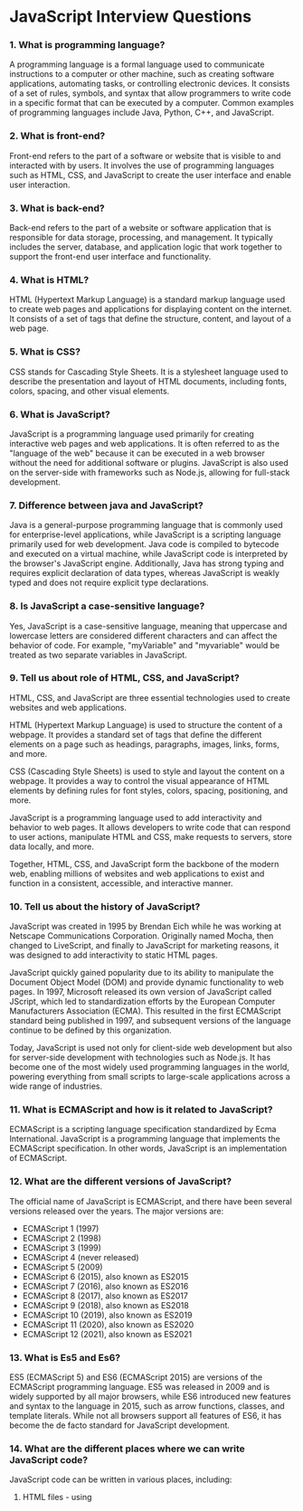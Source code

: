 # JavaScript Interview Questions

### 1. What is programming language?

A programming language is a formal language used to communicate instructions to a computer or other machine, such as creating software applications, automating tasks, or controlling electronic devices. It consists of a set of rules, symbols, and syntax that allow programmers to write code in a specific format that can be executed by a computer. Common examples of programming languages include Java, Python, C++, and JavaScript.

### 2. What is front-end?

Front-end refers to the part of a software or website that is visible to and interacted with by users. It involves the use of programming languages such as HTML, CSS, and JavaScript to create the user interface and enable user interaction.

### 3. What is back-end?

Back-end refers to the part of a website or software application that is responsible for data storage, processing, and management. It typically includes the server, database, and application logic that work together to support the front-end user interface and functionality.

### 4. What is HTML?

HTML (Hypertext Markup Language) is a standard markup language used to create web pages and applications for displaying content on the internet. It consists of a set of tags that define the structure, content, and layout of a web page.

### 5. What is CSS?

CSS stands for Cascading Style Sheets. It is a stylesheet language used to describe the presentation and layout of HTML documents, including fonts, colors, spacing, and other visual elements.

### 6. What is JavaScript?

JavaScript is a programming language used primarily for creating interactive web pages and web applications. It is often referred to as the "language of the web" because it can be executed in a web browser without the need for additional software or plugins. JavaScript is also used on the server-side with frameworks such as Node.js, allowing for full-stack development.

### 7. Difference between java and JavaScript?

Java is a general-purpose programming language that is commonly used for enterprise-level applications, while JavaScript is a scripting language primarily used for web development. Java code is compiled to bytecode and executed on a virtual machine, while JavaScript code is interpreted by the browser's JavaScript engine. Additionally, Java has strong typing and requires explicit declaration of data types, whereas JavaScript is weakly typed and does not require explicit type declarations.

### 8. Is JavaScript a case-sensitive language?

Yes, JavaScript is a case-sensitive language, meaning that uppercase and lowercase letters are considered different characters and can affect the behavior of code. For example, "myVariable" and "myvariable" would be treated as two separate variables in JavaScript.

### 9. Tell us about role of HTML, CSS, and JavaScript?

HTML, CSS, and JavaScript are three essential technologies used to create websites and web applications.

HTML (Hypertext Markup Language) is used to structure the content of a webpage. It provides a standard set of tags that define the different elements on a page such as headings, paragraphs, images, links, forms, and more.

CSS (Cascading Style Sheets) is used to style and layout the content on a webpage. It provides a way to control the visual appearance of HTML elements by defining rules for font styles, colors, spacing, positioning, and more.

JavaScript is a programming language used to add interactivity and behavior to web pages. It allows developers to write code that can respond to user actions, manipulate HTML and CSS, make requests to servers, store data locally, and more.

Together, HTML, CSS, and JavaScript form the backbone of the modern web, enabling millions of websites and web applications to exist and function in a consistent, accessible, and interactive manner.

### 10. Tell us about the history of JavaScript?

JavaScript was created in 1995 by Brendan Eich while he was working at Netscape Communications Corporation. Originally named Mocha, then changed to LiveScript, and finally to JavaScript for marketing reasons, it was designed to add interactivity to static HTML pages.

JavaScript quickly gained popularity due to its ability to manipulate the Document Object Model (DOM) and provide dynamic functionality to web pages. In 1997, Microsoft released its own version of JavaScript called JScript, which led to standardization efforts by the European Computer Manufacturers Association (ECMA). This resulted in the first ECMAScript standard being published in 1997, and subsequent versions of the language continue to be defined by this organization.

Today, JavaScript is used not only for client-side web development but also for server-side development with technologies such as Node.js. It has become one of the most widely used programming languages in the world, powering everything from small scripts to large-scale applications across a wide range of industries.

### 11. What is ECMAScript and how is it related to JavaScript?

ECMAScript is a scripting language specification standardized by Ecma International. JavaScript is a programming language that implements the ECMAScript specification. In other words, JavaScript is an implementation of ECMAScript.

### 12. What are the different versions of JavaScript?

The official name of JavaScript is ECMAScript, and there have been several versions released over the years. The major versions are:

- ECMAScript 1 (1997)
- ECMAScript 2 (1998)
- ECMAScript 3 (1999)
- ECMAScript 4 (never released)
- ECMAScript 5 (2009)
- ECMAScript 6 (2015), also known as ES2015
- ECMAScript 7 (2016), also known as ES2016
- ECMAScript 8 (2017), also known as ES2017
- ECMAScript 9 (2018), also known as ES2018
- ECMAScript 10 (2019), also known as ES2019
- ECMAScript 11 (2020), also known as ES2020
- ECMAScript 12 (2021), also known as ES2021

### 13. What is Es5 and Es6?

ES5 (ECMAScript 5) and ES6 (ECMAScript 2015) are versions of the ECMAScript programming language. ES5 was released in 2009 and is widely supported by all major browsers, while ES6 introduced new features and syntax to the language in 2015, such as arrow functions, classes, and template literals. While not all browsers support all features of ES6, it has become the de facto standard for JavaScript development.

### 14. What are the different places where we can write JavaScript code?

JavaScript code can be written in various places, including:

1. HTML files - using <script> tags.
2. External JavaScript files - with .js file extension.
3. Browser console - accessed through the developer tools of a web browser.
4. Server-side using Node.js - on the command line or in a web server environment.
5. Mobile applications - using frameworks like React Native, Ionic, and Xamarin.
6. Desktop applications - using frameworks like Electron and NW.js.
7. IoT devices - using platforms like Raspberry Pi, Arduino, and Tessel.
8. Cloud Functions - services offered by cloud providers like AWS Lambda, Google Cloud Functions, and Microsoft Azure Functions.

### 15. Difference between client side and server side JavaScript?

Client-side JavaScript runs in a user's web browser and is used to create interactive effects and manipulate page content dynamically. Server-side JavaScript runs on the server and is used for backend tasks such as handling requests, interacting with databases, and processing data before it is sent to the client.

### 16.Explain all the JavaScript features in detail?

JavaScript is a powerful programming language that is primarily used for creating interactive web applications. It has evolved over the years, and many new features have been added to it with each new version. Here are some of the key features of JavaScript:

1. Dynamic Typing: JavaScript is dynamically typed, which means that variables can hold values of any data type. This makes it easy to write code quickly, as you don't have to specify the data type of a variable before you use it.

2. First-class Functions: In JavaScript, functions are treated as first-class citizens, which means that they can be assigned to variables, passed as arguments to other functions, and returned from functions.

3. Prototypal Inheritance: JavaScript uses prototypal inheritance, which enables objects to inherit properties and methods from other objects. This makes it easy to create reusable code and reduce duplication.

4. Closures: Closures are created when a function accesses variables outside its own scope. They enable functions to access and manipulate variables that would otherwise be inaccessible, making it easier to write modular and reusable code.

5. Asynchronous Programming: JavaScript supports asynchronous programming through features like callbacks, promises, and async/await. These features make it possible to write non-blocking code that can handle multiple requests or operations simultaneously.

6. Arrow Functions: Arrow functions are a shorthand syntax for writing functions in JavaScript. They provide a concise way to define anonymous functions and simplify code by reducing the amount of boilerplate required.

7. Template Literals: Template literals enable developers to embed expressions within string literals using backticks (`). They allow for more expressive and readable code by simplifying string interpolation and multiline strings.

8. Modules: Modules are a way of organizing code into separate files, making it easier to manage complex projects. JavaScript supports modules through the ES6 module system.

9. Destructuring: Destructuring is a way of extracting values from arrays or objects in a concise and readable way. It enables developers to write more expressive code by avoiding the need for verbose variable assignments.

10. Spread Syntax: Spread syntax allows arrays and objects to be expanded into individual elements or properties, making it easier to combine and manipulate data.

These are just some of the key features of JavaScript. There are many more, including classes, generators, and iterators, that make it a popular and powerful language for building modern web applications.

### 17.Is javascript a statically typed or a dynamically type language?

JavaScript is a dynamically typed language.

### 18.What is Single Threaded?

Single threaded refers to a programming model or environment in which only one set of instructions can be executed at a time. This means that the program can only execute one task or operation at a time, and must complete it before moving on to the next one. Single-threaded programs are generally simpler and easier to reason about than multi-threaded programs, but they may not take full advantage of modern hardware with multiple cores and processors.

### 19.What is Non-Blocking Event Loop?

A non-blocking event loop is a programming pattern used in software applications to handle multiple requests and events simultaneously without blocking the application's main thread. It works by continuously checking for new events and executing their associated callbacks in a loop, allowing the application to remain responsive to other events and requests while processing each event in an asynchronous manner. This approach is commonly used in web servers, network programming, and graphical user interfaces (GUIs).

### 20.What is value and variable?

A value is a specific piece of data, such as a number or text string. A variable is a named storage location in a program that can hold a value, which can be changed during the execution of the program. In other words, a variable is used to represent a value that may vary throughout the program.

### 21. What are rules of defining a variable?

The rules for defining a variable depend on the programming language being used, but in general, some common rules include:

1. The name of the variable should start with a letter or underscore character.
2. The name of the variable should consist of letters, digits, or underscore characters only.
3. Variable names are case-sensitive.
4. Variable names should not be the same as reserved words or keywords used by the programming language.
5. Variable names should be descriptive and meaningful to aid code readability.

It's important to follow the correct syntax and rules when defining variables as it can affect the functionality of the program.

### 22. What is data type?

In computer programming, a data type is an attribute of a variable or value that determines the type of data it can hold, such as integers, floating-point numbers, characters, and booleans. Data types help ensure that operations are performed correctly on variables and values, and they allow the compiler or interpreter to allocate the appropriate amount of memory for a particular data object.

### 23. What are the different types of data types in javascript?

There are seven primitive data types in JavaScript:

1. Boolean
2. Null
3. Undefined
4. Number
5. BigInt (added in ES2020)
6. String
7. Symbol

And one non-primitive data type: 8. Object

### 24. What is Symbol ?

In JavaScript, a symbol is a primitive data type that is used to create unique values. It is often used as an identifier for object properties to avoid naming conflicts. Symbols are created using the `Symbol()` function and can be used as keys in object literals or added as properties to objects.

### 25. What is BigInt ?

BigInt is a built-in data type in JavaScript that allows the representation of integers larger than 2^53 - 1, which is the maximum safe integer value in JavaScript. BigInt values are represented by appending the letter "n" to the end of an integer literal or by calling the BigInt() constructor function.

### 26. What is the difference between primitive and non-primitive data types ?

Primitive data types are simple, immutable data types in JavaScript that are passed by value. They include numbers, strings, booleans, null, and undefined.

Non-primitive data types, such as objects and arrays, are more complex and can contain multiple values or key-value pairs. These are passed by reference, meaning that when they are assigned to a variable or passed as an argument, a reference to the original object is passed, rather than a copy of its contents.

### 27. Why is the typeof NaN ?

The `typeof NaN` in JavaScript is `'number'`. This is because `NaN` (which stands for "Not a Number") is a special value in JavaScript that represents an invalid number result. While it has the type of `number`, it is not actually a real number and cannot be used in mathematical operations.

### 28. What is the typeof null ?

The `typeof` operator in JavaScript returns `"object"` when applied to the value `null`. However, `null` is not actually an object, but rather a primitive value representing the intentional absence of any object value.

### 29. What is comment and how to add a single line or multi line comment ?

A comment in JavaScript is a piece of text that is ignored by the browser or interpreter and is used to add notes, explanations or reminders for the developers.

To add a single-line comment in JavaScript, you can use double slashes (//) before the comment:

```
// This is a single line comment
```

To add a multi-line comment in JavaScript, you can use forward slash and asterisk (/_) to start the comment and asterisk and forward slash (_/) to end the comment:

```
/*
This is a
multi-line
comment
*/
```

### 30. What is Infinity ?

In JavaScript, Infinity is a global property that represents the mathematical concept of infinity, which is an infinitely large number. It is used to represent values that are too large or too small to be represented by the Number data type. Positive Infinity is represented by the keyword "Infinity", while Negative Infinity is represented by the keyword "-Infinity".

### 31. What is the significance of use strict?

"use strict" is a directive that enables strict mode in JavaScript. It enforces stricter parsing and error handling, which can help to catch coding mistakes and make the code more secure. Strict mode also eliminates some JavaScript silent errors by changing them to throw errors instead, making debugging easier.

### 32. How JavaScript behave in non-strict mode?

In non-strict mode, JavaScript allows more flexible syntax and behaviors. Some of the key characteristics include:

1. Implicit variable declaration: Variables can be created without using the `var`, `let`, or `const` keywords, which can lead to unexpected global variables being created.

2. Octal integer literals: Integer literals with a leading zero (e.g., 012) are interpreted as octal in non-strict mode, which can cause confusion.

3. Function parameter handling: In non-strict mode, functions can be called with more arguments than declared, and the extra arguments will not produce an error.

4. Override read-only properties: Non-strict mode allows assignment to read-only properties without throwing an error.

5. Use of reserved words: Non-strict mode allows the use of certain reserved words such as `class` and `yield` as variable names, which can cause issues.

Overall, non-strict mode is less restrictive, but also more prone to unexpected behavior and errors. It's generally recommended to use strict mode for more predictable and robust code.

### 33. What is a statement in programming?

In programming, a statement is a single instruction or action that is executed by the computer. It can be a simple assignment of a value to a variable, a conditional expression, a loop, or a function call. Statements are typically written in a specific syntax or programming language and are used to create programs that perform specific tasks or operations.

### 34. How to write a single line of statement?

To write a single line of statement, simply express your idea or message in a clear and concise manner using as few words as possible while retaining its meaning. Avoid using overly complex language or unnecessary details that may confuse the reader.

### 35. How to write a multi-line statement?

In most programming languages, a multi-line statement can be achieved by using a backslash "\" at the end of each line to indicate that the current line continues on the next line. Alternatively, some languages may allow the use of parentheses or brackets to enclose the statement and break it into multiple lines.

Here's an example in Python:

```
total = 1 + \
        2 + \
        3
```

This statement computes the sum of three numbers (1, 2, and 3), and uses the backslash to split the expression into three lines for readability.

Note that in some cases, such as when defining functions or loops, you may not need to use a backslash to write multi-line statements, depending on the syntax of the language you're using.

### 36. What is a code block?

A code block is a section of code in a computer program that is grouped together and treated as a single unit. It is typically surrounded by curly braces { } and contains one or more statements that are executed sequentially when the block is executed. Code blocks are commonly used to control the flow of execution in a program, define functions and methods, and create conditional statements and loops.

### 37. What is let, const and var ?

In JavaScript, `let`, `const`, and `var` are used to declare variables.

`var` is the oldest keyword for declaring variables in JavaScript. It has function scope, meaning it is accessible within the function it is declared in or globally if not declared inside a function.

`let` and `const` were introduced in ECMAScript 6 (ES6). They have block scoping, which means they are only accessible within the block they are declared in. The main difference between `let` and `const` is that `const` is used to declare variables that will not be reassigned, while `let` is used for variables that may be reassigned.

Here's an example:

```
var x = 1;
let y = 2;
const z = 3;

if (true) {
  var x = 4; // This reassigns the value of x
  let y = 5; // This declares a new variable y with block scope
  const z = 6; // This declares a new variable z with block scope

  console.log(x); // Output: 4
  console.log(y); // Output: 5
  console.log(z); // Output: 6
}

console.log(x); // Output: 4
console.log(y); // Output: 2
console.log(z); // Output: 3
```

### 38. Difference between let, const and var ?

In JavaScript, `let`, `const`, and `var` are used to declare variables, but they differ in terms of their scope, mutability, and hoisting behavior:

- `let` and `const` have block-level scope, meaning they can only be accessed within the block where they were declared. `var`, on the other hand, has function-level scope, meaning it can be accessed within the function or globally if declared outside a function.

- `const` is used to declare constants whose value cannot be reassigned once initialized, whereas `let` and `var` are used to declare mutable variables.

- Variables declared with `var` are hoisted, meaning they are moved to the top of the function or global scope before execution, which can lead to unexpected results if not properly handled. `let` and `const` are not hoisted and will throw an error if accessed before they are declared.

Overall, it's recommended to use `const` whenever possible to avoid accidental reassignment and to use `let` when you need to declare a mutable variable with block-level scope. Use `var` only when you specifically need its hoisting behavior or function-level scope.

### 39. When to use let, const and var ?

Use `let` to declare variables that are intended to be reassigned later on in your code. Use `const` to declare read-only variables whose value should not be changed after initialization. Use `var` to declare variables in the global scope or function scope, but avoid using it in favor of `let` and `const` as it has some quirks and can lead to unexpected behavior.

### 40. What is ++, -- operators ?

In JavaScript, the "++" and "--" operators are used to increment or decrement a variable by 1. The "++" operator adds 1 to the value of a variable, while the "--" operator subtracts 1 from the value of a variable. These operators can be used before (prefix) or after (postfix) the variable name, and they have different effects on the expression in which they are used.

### 41. What is typeof operator ?

The `typeof` operator in JavaScript is used to determine the data type of a value or variable. It returns a string indicating the type of the operand, such as `"number"`, `"string"`, `"boolean"`, `"undefined"`, `"object"`, `"function"`, and `"symbol"`.

### 42. What is reminder operator ?

The remainder operator in JavaScript is represented by the "%" symbol and returns the remainder of a division operation between two numbers. For example, 9 % 4 would return 1 because 4 goes into 9 twice with a remainder of 1.

### 43. Explain logical &&, || and ! operators

The logical && operator in JavaScript returns true if both operands are true, and false otherwise. For example, `true && true` evaluates to `true`, but `true && false` and `false && true` both evaluate to `false`.

The logical || operator returns true if at least one operand is true, and false otherwise. For example, `true || false`, `false || true`, and `true || true` all evaluate to `true`, but `false || false` evaluates to `false`.

The logical ! operator inverts the truth value of its operand. For example, `!true` evaluates to `false`, and `!false` evaluates to `true`.

### 44. What are the different ways of writing output ?

There are several ways of writing output in JavaScript:

1. Using the console.log() method to display output to the browser console.
2. Using document.write() method to write directly into an HTML document.
3. Using innerHTML property to set the content of an HTML element.
4. Using window.alert() method to display a message box with a message.
5. Using the prompt() method to create a dialog box that prompts the user for input and displays the input value.

### 45. What is a string ?

In JavaScript, a string is a sequence of characters enclosed in quotation marks (either single or double). It can include letters, numbers, symbols, and spaces. Strings are used to represent text data in JavaScript programs and can be manipulated using various string methods.

### 46. How to create a String ?

In JavaScript, you can create a String by enclosing a sequence of characters within single quotes ('') or double quotes ("") like this:

```
let greeting = 'Hello World'; // using single quotes
let message = "I'm learning JavaScript"; // using double quotes
```

You can also use backticks (```) to create template literals that support multi-line strings and string interpolation using ${} syntax like this:

```
let name = 'John';
let age = 30;
let info = `My name is ${name} and I'm ${age} years old.`; // using template literals
```

### 47. Difference between string Literal vs string object ?

A string literal is a sequence of characters enclosed in quotes, either single quotes ('') or double quotes (""). It represents a fixed value and cannot be changed. For example:

```
let greeting = 'Hello, world!';
```

A string object is created using the String() constructor function and can be modified. For example:

```
let greeting = new String('Hello, world!');
greeting = greeting.toUpperCase();
```

In general, it is recommended to use string literals instead of string objects as they are more efficient and easier to work with.

### 48. What is string length property ?

In JavaScript, the length property of a string returns the number of characters in the string. For example, if you have a string "Hello World", its length property would be 11 (including the space between "Hello" and "World"). The length property is a read-only property, meaning you cannot change the length of the string by setting its value.

### 49. How to convert string to array ?

You can convert a string to an array in JavaScript by using the `split` method. The `split` method splits a string into an array of substrings based on a specified separator, and returns the new array.

For example, if you have a string `"Hello, World!"`, and you want to convert it to an array where each element is a word, you can use the following code:

```
const str = "Hello, World!";
const arr = str.split(" "); // split the string by space character
console.log(arr); // ["Hello,", "World!"]
```

In this example, the `split` method splits the string into two elements: `"Hello,"` and `"World!"`. The separator used is a space character, which is specified as an argument to the `split` method. The resulting array is then stored in the `arr` variable and printed to the console.

### 50. What is String Template Literal ?

String Template Literal in JavaScript is a way to define strings using backticks (`) instead of single or double quotes. It allows for string interpolation by embedding expressions inside ${ } within the template string, making it easier to concatenate variables and values into a string.

### 51. Difference between String Literal and String template literal ?

In JavaScript, a string literal is a sequence of characters enclosed in single or double quotes, while a string template literal is enclosed in backticks (` `) and allows for the interpolation of variables and expressions using ${ } syntax. String template literals make it easier to create complex strings that include dynamic content, whereas string literals are better suited for simple static strings.

### 52. Difference between slice, substring and substr functions ?

In JavaScript:

- `slice()` is a method used to extract a portion of an array or a string and returns a new array or string. It takes two parameters: the starting index and the ending index (optional). The original array or string is not modified by this operation.

- `substring()` is a method used to extract a portion of a string and returns a new string. It takes two parameters: the starting index and the ending index (optional). If the ending index is omitted, the function extracts till the end of the string. If any of the parameters are negative, they are treated as zero.

- `substr()` is a method used to extract a portion of a string and returns a new string. It takes two parameters: the starting index and the length of the substring. If the length parameter is omitted, the function extracts till the end of the string from the given starting index. If the starting index is negative, it is treated as an offset from the end of the string.

In summary, `slice()` can be used on both arrays and strings, while `substring()` and `substr()` are only used for strings. They also have slightly different rules for handling negative index values and undefined or empty parameters.

### 53. What is the difference between exec and test function ?

In JavaScript, `exec()` and `test()` are both methods of regular expressions.

The `test()` method checks whether a string contains a pattern match in a regular expression and returns true or false.

Example:

```
const regex = /hello/;
console.log(regex.test("hello world")); // Output: true
console.log(regex.test("hi there")); // Output: false
```

The `exec()` method executes a search for a match in a specified string and returns an array containing the matched substring. If no match is found, it returns `null`.

Example:

```
const regex = /hello/;
console.log(regex.exec("hello world")); // Output: ["hello"]
console.log(regex.exec("hi there")); // Output: null
```

In summary, `test()` is used to check if a pattern exists in a string, while `exec()` searches for the first occurrence of a pattern in a string and returns an array containing the matched substring.

### 54. What is the difference between padStart and padEnd functions ?

Both padStart and padEnd are string methods that add padding characters to the beginning or end of a string, respectively.

padStart adds padding characters to the beginning of a string until it reaches a specified length, while padEnd adds padding characters to the end of a string until it reaches a specified length.

Here's an example:

```
let str = "hello";
str.padStart(10, "*");
// Output: "*****hello"

str.padEnd(10, "-");
// Output: "hello-----"
```

### 55. What is the difference between indexOf and includes ?

Both `indexOf()` and `includes()` are methods that can be used to check if a specified value is present in a given array or string in JavaScript.

However, `indexOf()` returns the index of the first occurrence of the specified value in the array/string, or -1 if not found.

On the other hand, `includes()` returns a boolean value indicating whether the specified value is found in the array/string (`true` if found, `false` otherwise).

So while both methods can be used to check for the presence of a value, `indexOf()` provides more specific information about the location of the value within the array/string.

### 56. What is the difference between indexOf and lastIndexOf function ?

The `indexOf()` function in JavaScript returns the index of the first occurrence of a specified value in a string or an array, while the `lastIndexOf()` function returns the index of the last occurrence of a specified value in a string or an array.

In other words, `indexOf()` starts searching from the beginning of the string or array and returns the first index where the specified value is found, whereas `lastIndexOf()` starts searching from the end of the string or array and returns the last index where the specified value is found.

### 57. What is the difference between search and match functions ?

The search() function searches a string for a specified pattern and returns the index of the first match, while the match() function searches a string for a specified pattern and returns an array of all matches. The search() function returns -1 if no match is found, while the match() function returns null if no match is found.

### 58. What is Implicit type conversion ?

Implicit type conversion, also known as type coercion, is the automatic conversion of a data type to another data type by JavaScript during an operation. This occurs when an operator is applied to operands of different data types, and JavaScript automatically converts one or both operands to a common data type before performing the operation. For example, when using the "+" operator with a string and a number, JavaScript will convert the number to a string and concatenate the two strings together.

### 59. What is Explicit type conversion ?

Explicit type conversion in JavaScript, also known as type casting or type coercion, is the process of converting a value from one data type to another using built-in functions or operators. This can be done using functions like parseInt(), parseFloat(), Number(), String() or by using operators like +, -, \*, /, or Boolean(). Explicit type conversion is necessary when you need to perform operations on values of different data types.

### 60. What is Coercion ?

Coercion in JavaScript refers to the automatic type conversion that occurs when performing operations involving values of different data types. For example, when a string is added to a number, JavaScript will attempt to convert the string to a number before performing the addition operation. Coercion can be either implicit or explicit, and it can result in unexpected behavior if not understood properly.

### 61. What are different popup boxes available in core JavaScript?

There are three different types of popup boxes available in core JavaScript:

1. Alert box: Displays a message and an OK button for the user to acknowledge the message.
2. Confirm box: Displays a message and two buttons (OK and Cancel) for the user to confirm or cancel an action.
3. Prompt box: Displays a message and a text input field, along with OK and Cancel buttons for the user to enter some input value.

### 62. What are the truthy and falsy values in JavaScript?

In JavaScript, truthy values are values that evaluate to true when coerced to a boolean, while falsy values are values that evaluate to false when coerced to a boolean. The following values are considered falsy in JavaScript:

- false
- 0 (zero)
- "" (empty string)
- null
- undefined
- NaN (Not a Number)

All other values in JavaScript are truthy, including empty arrays ([]), empty objects ({}), and all non-zero numbers and non-empty strings.

### 63. Give examples of falsy values ?

In JavaScript, the following values are considered falsy:

1. false
2. 0 (zero)
3. '', "", `` (empty string)
4. null
5. undefined
6. NaN (Not a Number)

Examples:

```javascript
if (false) {
  console.log("This won't be executed");
}

if (0) {
  console.log("This won't be executed");
}

if ("") {
  console.log("This won't be executed");
}

if (null) {
  console.log("This won't be executed");
}

if (undefined) {
  console.log("This won't be executed");
}

if (NaN) {
  console.log("This won't be executed");
}
```

### 64. What is Loose equality operator ?

The loose equality operator in JavaScript is represented by two equal signs (==). It compares two values for equality without checking their types. If the operands have different types, JavaScript will try to convert them to a common type before making the comparison. For example, the expression "5" == 5 would return true because the string "5" is converted to the number 5 for the comparison. However, it's important to note that using the loose equality operator can lead to unexpected results, so it's generally recommended to use the strict equality operator (===), which checks both the value and the type of the operands.

### 65. What is Strict equality operator ?

The strict equality operator in JavaScript is "===" (three equal signs). It compares two values for equality without performing type coercion, which means that it only returns true if both operands have the same data type and value. If they are not equal in either value or type, it will return false.

### 66. Difference between == and === ?

In JavaScript, the "==" operator checks for equality of values, while the "===" operator checks for both equality of values and equality of types.

For example, 5 == "5" would be true because both values are equal, but 5 === "5" would be false because the types are different.

### 67. Difference between while and do while loop ?

The while loop in JavaScript executes the code block while a specified condition is true. It first checks the condition, and if it evaluates to true, then it executes the code inside the loop. If the condition is false from the beginning, the code inside the loop will never run.

The do-while loop is similar to the while loop, except that it executes the code block at least once, regardless of whether the test condition is true or false. After executing the code block, it checks the condition, and if it is still true, it continues to execute the loop. If the condition is false from this point on, the loop stops executing.

### 68. What is for of loop ?

A for-of loop is a type of loop in JavaScript that allows you to iterate over iterable objects such as arrays, strings, and other collections. It was introduced in ECMAScript 6 (ES6) and provides an alternative to traditional for loops and forEach() methods. The loop iterates over each element of the iterable object and executes a specified block of code for each iteration. The syntax of a for-of loop is:

```
for (variable of iterable) {
  // code block to be executed
}
```

Where `variable` is a variable to hold the current value of the iterable, and `iterable` is the object being iterated over.

### 69. What is for in loop ?

`for` is a keyword in JavaScript used to create a loop that executes a block of code a specified number of times. It is often used when you want to iterate over an array or an object. The syntax for a `for` loop is:

```
for (initialization; condition; increment) {
  // code to be executed
}
```

Here, `initialization` sets the initial value of the loop variable, `condition` defines the condition for continuing the loop, and `increment` updates the value of the loop variable after each iteration. The code inside the curly braces is executed repeatedly until the condition becomes false.

### 70. What is Switch ?

In JavaScript, a switch statement is used to perform different actions based on different conditions. It allows you to test the value of an expression against multiple cases and execute blocks of code associated with each matching case. If none of the cases match, a default block of code can be executed.

### 71. What are cases in switch ?

Cases in a switch statement in JavaScript are conditional blocks of code that are executed when the value of an expression matches the value of one of the case statements. They provide a way to selectively execute code based on the value of a variable or expression.

### 72. What is default case ?

The `default` case in JavaScript is a part of the switch statement, which provides a fallback option when none of the cases match the evaluated value. If no matching case statements are found, the code inside the default block will be executed.

### 73. What are break and continue words ?

In JavaScript, "break" is a keyword that is used to terminate a loop or switch statement. When the "break" keyword is encountered in a loop or switch statement, the program exits the loop or switch statement immediately.

On the other hand, "continue" is a keyword that is used in loops to skip over the current iteration of the loop and move on to the next one. When the "continue" keyword is encountered in a loop, the code inside the loop for the current iteration is skipped, and the loop immediately moves on to the next iteration.

### 74. What is scoping ?

Scoping in JavaScript refers to the rules that determine how variables and named functions are accessed and assigned values during runtime. It defines the accessibility and visibility of these entities within different parts of the code, such as function blocks, loops, and conditional statements. There are two types of scopes in JavaScript: global scope and local scope. Variables declared outside of any functions have a global scope, while those declared inside a function have a local scope.

### 75. What are the different types of scopes in JavaScript? Explain each?

In JavaScript, there are two types of scopes: local scope and global scope.

1. Local Scope: Variables declared inside a function have a local scope, which means they can only be accessed within that function. This is also known as function scope. Any variable declared with the `let` or `const` keywords inside a block statement (e.g., `if`, `for`, `while`) will also have a local scope limited to that block.

2. Global Scope: Variables declared outside of any function or block have a global scope, which means they can be accessed from anywhere in the code, including inside functions. Global variables can be useful, but overusing them can lead to naming collisions and other issues.

It's generally considered good practice to limit the use of global variables and instead use local variables whenever possible to avoid unexpected behavior and improve code maintainability.

### 76. What is function ?

A function in JavaScript is a block of code that can be defined once and executed repeatedly to perform a specific task. It can accept parameters (optional) and return a value (optional). Functions in JavaScript are first-class objects, which means they can be assigned to variables, passed as arguments to other functions, and returned as values from functions.

### 77. What is functional programing ?

Functional programming in JavaScript is a programming paradigm that emphasizes the use of pure functions, immutability, and higher-order functions to solve problems. Pure functions are functions that given the same input will always return the same output and have no side effects. Immutability means that once a variable or object is created, it cannot be changed. Higher-order functions are functions that take other functions as arguments or return functions as values. Functional programming can lead to code that is easier to reason about, test, and maintain.

### 78. What are generator function ?

Generator functions in JavaScript are special types of functions that can be paused and resumed at any time during their execution, allowing for the generation of a sequence of values over time. They are defined using the function\* keyword and use the yield keyword to return a value and pause the function's execution. Generator functions can be useful for creating iterators or for performing asynchronous operations in a more synchronous-looking way.

### 79. What are the different ways of creating function in JavaScript?

There are several ways to create functions in JavaScript:

1. Function Declaration:

```
function functionName(parameters) {
  // function body
}
```

2. Function Expression:

```
const functionName = function(parameters) {
  // function body
};
```

3. Arrow Function Expression:

```
const functionName = (parameters) => {
  // function body
};
```

4. Function Constructor:

```
const functionName = new Function('parameters', 'function body');
```

Note that the first three methods are recommended as they are more concise, clear and less error-prone than the Function Constructor.

### 80. What is function declaration ?

Function declaration in JavaScript is a way to define a named function using the "function" keyword, followed by the function name, optional parameters within parentheses, and the function code within curly braces. It creates a function object that can be called later in the code. For example:

```
function myFunction(parameter1, parameter2) {
  // function code
}
```

### 81. What is currying in JavaScript?

Currying is a technique in JavaScript that involves transforming a function with multiple arguments into a sequence of functions that each take only one argument. This allows for more flexible and modular code, as well as enabling the creation of new functions by partially applying existing ones.

### 82. What is function expression ?

A function expression in JavaScript is a way to define a function as part of an expression, rather than as a named function declaration. This involves assigning a function to a variable or passing it as an argument to another function. Function expressions can be anonymous (without a name) or named, and can be used for a variety of purposes such as event handlers, callbacks, and closures.

### 83. What is arrow function ?

An arrow function is a shorthand syntax for writing functions in JavaScript. It uses the `=>` operator to define a function, and has a more concise syntax compared to traditional function expressions. Arrow functions are also lexically scoped, meaning they bind `this` to the surrounding context rather than creating their own `this` value.

### 84. What is anonymous function ? Where do we use this function?

An anonymous function in JavaScript is a function that does not have a name. Instead, it is defined and invoked at the same time. It is typically used when you need to pass a function as an argument to another function or when you want to create a function that will only be used once.

Here's an example of an anonymous function being used as an argument to the `setTimeout` function:

```
setTimeout(function() {
  console.log('This message will be logged after 1 second.');
}, 1000);
```

In this example, we're passing an anonymous function as the first argument to `setTimeout`. The function will be executed after a delay of 1 second (specified by the second argument to `setTimeout`).

### 85. What is the difference between function declaration and function expression ?

In JavaScript, a function declaration is defined using the "function" keyword and is declared at the top level of a script or within a function block. It can be called before it is declared in the code because it is hoisted to the top during compilation.

Example:

```
function myFunction() {
  // code here
}
```

On the other hand, a function expression involves defining a function as part of a larger expression, such as assigning it to a variable. Function expressions are not hoisted and cannot be called before they are defined in the code.

Example:

```
const myFunction = function() {
  // code here
};
```

### 86. What is the difference between function expression and arrow function ?

The main difference between a function expression and an arrow function in JavaScript is the way `this` keyword is handled.

In a function expression, `this` is dynamically scoped to the calling context, which means it is determined by how the function is called. However, in an arrow function, `this` is lexically scoped to the surrounding code, which means it is determined by where the arrow function is defined.

For example, in a function expression, if you use `this` inside the function, its value will depend on how the function is called. But in an arrow function, `this` refers to the same value of `this` in the enclosing lexical scope.

Here's an example:

```
const person = {
  name: "John",
  sayHello: function() {
    console.log(`Hello ${this.name}`);
  },
  sayHi: () => {
    console.log(`Hi ${this.name}`);
  }
};

person.sayHello(); // logs "Hello John"
person.sayHi(); // logs "Hi undefined"
```

In this example, `sayHello` is a function expression that uses `this` to refer to the `name` property of the `person` object. When `sayHello` is called as a method on the `person` object, `this` refers to the `person` object, so it logs "Hello John".

On the other hand, `sayHi` is an arrow function that also uses `this` to refer to the `name` property of the `person` object. However, since arrow functions don't have their own `this` value, `this` inside `sayHi` refers to the global `this` value (which is `undefined` in this case). So when `sayHi` is called as a method on the `person` object, it logs "Hi undefined".

### 87. What is difference between parameter and argument ?

In JavaScript, a parameter is a variable defined in a function's declaration, while an argument is the value passed to a function when it is called. In other words, parameters are placeholders for values that will be passed as arguments when the function is invoked. For example:

```
function add(a, b) { // a and b are parameters
  return a + b;
}

add(2, 3); // 2 and 3 are arguments
```

In this example, `a` and `b` are parameters declared in the function definition, while `2` and `3` are the arguments passed to the function when it is called.

### 88. What are the default parameters? How to add default parameters in a function ?

Default parameters are values that a function will use if no argument is provided for a particular parameter. In JavaScript, default parameters can be added to a function by assigning a default value to the parameter in the function's definition. For example:

```
function myFunction(param1, param2 = defaultValue) {
  // function code
}
```

In this example, `param2` has a default value of `defaultValue`. If `param2` is not passed as an argument when the function is called, it will automatically use the default value.

### 89. What is call by value and what is call by reference ?

In JavaScript, call by value and call by reference are two different ways of passing values to a function.

Call by value means that the value of the variable is passed to the function. In other words, the function receives a copy of the original value. Any changes made to the value inside the function are not reflected in the original variable.

Call by reference means that a reference to the original variable is passed to the function. In other words, the function receives a pointer to the original value. Any changes made to the value inside the function are reflected in the original variable.

In JavaScript, primitive types such as numbers and strings are always passed by value, while objects and arrays are often passed by reference. However, it's important to note that some methods can change the original array or object even if they are passed by value.

### 90. What is High order function ? Give one example?

In JavaScript, a higher-order function is a function that takes one or more functions as arguments, and/or returns a function as its result. One example of a higher-order function in JavaScript is the `map` method on arrays, which takes a function as an argument and applies it to each element in the array, returning a new array with the results. For example:

```
const numbers = [1, 2, 3, 4, 5];
const doubledNumbers = numbers.map(num => num * 2);
console.log(doubledNumbers); // Output: [2, 4, 6, 8, 10]
```

In this example, the `map` method is the higher-order function because it takes a function (`num => num * 2`) as an argument and uses it to transform each element in the `numbers` array.

### 91. What is First class function ? Give one example?

In JavaScript, a first-class function is a function that can be assigned to a variable, passed as an argument to another function, or returned from a function as a value.

Here's an example of a first-class function in JavaScript:

```
function add(a, b) {
  return a + b;
}

// Assigning the function to a variable
const sum = add;

// Passing the function as an argument to another function
function performOperation(func, x, y) {
  return func(x, y);
}
const result = performOperation(sum, 3, 5); // Returns 8

// Returning the function as a value from another function
function multiplyBy(factor) {
  return function (num) {
    return num * factor;
  };
}
const double = multiplyBy(2);
const triple = multiplyBy(3);
console.log(double(5)); // Returns 10
console.log(triple(5)); // Returns 15
```

### 92. What is callback function ? When to use callback functions?

A callback function in JavaScript is a function that is passed as an argument to another function and is executed inside that function. The primary use of a callback function is to allow asynchronous operations, such as fetching data from a server or performing complex calculations, without blocking the execution of other code.

Callback functions can be used in various scenarios, such as event handlers, AJAX requests, timers, and animations. They are also commonly used with higher-order functions like map(), filter(), and reduce(), which take a function as an argument to apply on each element of an array.

Overall, callback functions are useful for handling asynchronous tasks and making code more modular and reusable.

### 93. What is callback hell ?

Callback hell is a situation in asynchronous programming in which multiple nested callbacks are used, making the code difficult to read, understand and maintain. This can occur when a function requires the output of another function as its input, leading to a chain of functions that must be executed in sequence. This can result in deeply nested and hard-to-read code, which can be challenging to debug and prone to errors.

### 94. What is setTimeout? How to clear a setTimeOut ?

`setTimeout` is a JavaScript function that allows you to execute a specified block of code once after a specified time delay. It takes two arguments, the first one is a function to be executed and the second one is the delay time in milliseconds.

To clear a `setTimeout`, you can use the `clearTimeout` function, passing in the identifier returned by the initial `setTimeout` call as an argument. This will cancel the scheduled execution of the code block. For example:

```
const timeoutID = setTimeout(() => {
  console.log('This message will never be logged');
}, 1000);

clearTimeout(timeoutID);
```

In this example, we first create a `setTimeout` that logs a message after a delay of one second. We store the return value from `setTimeout` in a variable called `timeoutID`. Then we immediately call `clearTimeout` with `timeoutID` as its argument, which cancels the scheduled execution of the code block, preventing the message from being logged.

### 95. What is setInterval? How to clear a setInterval ?

setInterval is a method in JavaScript that repeatedly calls a function or executes a code snippet at fixed time intervals, specified in milliseconds. To clear a setInterval, you can use the clearInterval() method and pass it the ID returned by the setInterval() function when it was created. This will stop the function from being called repeatedly. For example:

```
// Set interval to call the function every 1000 milliseconds (1 second)
const intervalID = setInterval(myFunction, 1000);

// Clear the interval after 5 seconds
setTimeout(() => {
  clearInterval(intervalID);
}, 5000);
```

In this example, the setInterval() method is used to call a function named `myFunction` every 1000 milliseconds (1 second). The setInterval() method returns an ID that can be used to clear the interval using clearInterval(). In this case, we're clearing the interval after 5 seconds using the setTimeout() method.

### 96. What are the call, apply and bind functions ? Give example of each.

`call()`, `apply()`, and `bind()` are methods in JavaScript that allow you to manipulate the `this` keyword in functions.

- `call()` method is used to invoke a function with a specified `this` value and arguments provided as an array (or list of arguments).
  Example:

```
function sayHello(name) {
  console.log(`Hello, ${name}!`);
}

sayHello.call(null, "John"); // output: Hello, John!
```

- `apply()` method is similar to `call()`, but the second argument is an array (or an array-like object) instead of individual arguments.
  Example:

```
function add(x, y) {
  return x + y;
}

add.apply(null, [2, 3]); // output: 5
```

- `bind()` method creates a new function with the same body and scope as the original function, but with `this` set to a specific value. It returns a new function that you can call later with the context you have set.
  Example:

```
const person = {
  firstName: "John",
  lastName: "Doe",
  getFullName: function() {
    return `${this.firstName} ${this.lastName}`;
  }
};

const logName = function() {
  console.log(this.getFullName());
}.bind(person);

logName(); // output: John Doe
```

### 97. What is IIFE (Immediately invoked function expression) ?

IIFE, or Immediately Invoked Function Expression, is a JavaScript function that is executed as soon as it is defined. It is typically used to create a new scope for variables and functions, avoiding naming collisions or polluting the global namespace. The syntax for an IIFE looks like this:

```
(function() {
  // code to be executed
})();
```

The function is wrapped in parentheses to ensure that it is treated as an expression, and then immediately invoked with the `()` at the end. Any variables or functions declared inside the IIFE are not visible outside its scope, making it a useful technique for modularizing code.

### 98. What is closure ? When to use closure? What are the benefits of using closure?

Closure in JavaScript refers to the ability of a function to access variables from its outer lexical environment even after that outer environment has been destroyed.

Closure is useful when you want to create private variables or functions that are not accessible from outside the closure scope. It allows you to define a function with access to private variables and return that function for later use, without exposing those private variables to the global scope.

Benefits of using closures include the ability to create private variables and functions, which can help prevent naming collisions and improve code organization. Additionally, closures can help reduce memory usage by allowing private variables to be garbage collected when they are no longer needed.

### 99. What is hoisting ?

Hoisting is a JavaScript behavior where variable and function declarations are moved to the top of their respective scopes during the compilation phase, allowing them to be accessed before they are actually declared in the code. However, only the declarations are hoisted, not the assignments or initializations. This can sometimes lead to unexpected results and should be used with caution.

### 100. What is TDZ(Temporal Dead Zone) ?

Temporal Dead Zone (TDZ) is a term used in JavaScript to describe the period of time between the creation of a variable's binding and its initialization. During this period, accessing the variable will result in a ReferenceError being thrown. This occurs because the variable exists in the current scope due to the binding, but has not yet been assigned a value. Once the variable has been initialized, it can be accessed normally. TDZ applies to let and const variables, but not to var variables.

### 101. What is DRY Principle ?

The DRY (Don't Repeat Yourself) principle is a coding philosophy that encourages developers to avoid duplicating code by creating reusable and modular code. This helps to reduce redundancy, improve readability, and simplify maintenance of the code.

### 102. What is design pattern ? Name few famous design patterns?

Design patterns refer to reusable solutions to commonly occurring problems in software design. They provide a proven and structured way of solving problems and ensuring code quality.

Some famous design patterns in JavaScript include:

- Singleton pattern
- Factory pattern
- Observer pattern
- Module pattern
- Constructor pattern
- Revealing module pattern
- Prototype pattern
- Adapter pattern
- Decorator pattern
- Command pattern
- Iterator pattern

### 103. What is developer tool?

A developer tool is a software application or program that helps software developers create, debug, test, and maintain other software applications. Examples of developer tools include integrated development environments (IDEs), code editors, version control systems, debugging tools, performance profiling tools, and testing frameworks. These tools are designed to streamline the development process and increase productivity for developers.

### 104. Difference between console.log and console.table ?

`console.log` displays data in a simple, linear format, whereas `console.table` displays data in a tabular format.

`console.log` is useful for printing out single values or small groups of related values, while `console.table` is more useful for displaying larger sets of data in a way that makes it easier to read and analyze.

For example, if you have an array of objects with multiple properties, you can use `console.table` to display the data in a nice, organized table, rather than trying to parse through a long list of console logs.

### 105. Difference between console.warn and console.error ?

The main difference is in the level of severity:

- console.warn() is used to log warning messages to the console, usually for issues that are not critical but should be addressed.
- console.error() is used to log error messages to the console, for critical errors that may cause the program to crash or behave unexpectedly.

Both methods will log a message to the console, but console.error() will also typically highlight the message in red or display an error icon, making it more noticeable.

### 106. What is Error? What are the different types of error in JavaScript?

In programming, an error is an unexpected or incorrect behavior that occurs when a computer program is executed.

In JavaScript, there are several types of errors, including:

1. Syntax Errors: These occur when the code violates the syntax rules of the language and prevent the code from running.

2. Runtime Errors: These occur during the execution of the code and cause the program to terminate prematurely.

3. Logical Errors: These occur when the code runs without any error but produces incorrect results due to flawed logic in the code.

4. Type Errors: These occur when an operation is performed on the wrong data type, leading to unexpected behavior.

5. Range Errors: These occur when a value is outside of the expected range, such as attempting to access an array index that does not exist.

### 107. Explain numbers in JavaScript?

In JavaScript, numbers are a primitive data type that represent numerical values. They can be integers (whole numbers) or floating-point numbers (decimal numbers).

JavaScript uses the IEEE 754 standard for representing and manipulating numbers. This means that all numbers in JavaScript are represented as 64-bit floating-point values, also known as "double precision" numbers.

JavaScript provides various operators and methods for performing arithmetic operations on numbers, such as addition (+), subtraction (-), multiplication (\*), division (/), modulo (%), and exponentiation (\*\*).

Numbers in JavaScript can also be NaN (not a number), Infinity, or -Infinity. These special values are returned when performing mathematical operations that do not result in a valid number, such as dividing by zero or taking the square root of a negative number.

To create a number variable in JavaScript, you can simply assign a numerical value to it using the "=" operator, like this:

```
let x = 42;
```

You can also use the `Number()` constructor function to create a number object from a string or other data types, like this:

```
let y = Number("3.14");
```

### 108. Difference between number and BigInt ?

In JavaScript, the `number` data type is used to represent numeric values with double-precision floating-point format. The `BigInt` data type, on the other hand, is a relatively new addition to the language and is used to represent integers of arbitrary length.

The main difference between `number` and `BigInt` is their range. `number` can hold values between approximately -9007199254740991 and 9007199254740991, inclusive. `BigInt`, on the other hand, has no theoretical limit on its size, although it may be limited by practical considerations such as available memory.

Another difference is that arithmetic operations on `number` return `number` values, which may lose precision due to rounding or truncation. Arithmetic operations on `BigInt` always return `BigInt` values with exact results.

To create a `BigInt` value in JavaScript, you need to append the letter "n" to an integer literal or use the `BigInt()` constructor. For example:

```
const x = 123n; // creates a BigInt with value 123
const y = BigInt(456); // creates a BigInt with value 456
```

### 109. What is Number System ?

In JavaScript, the number system is a way of representing numerical values using different types of data such as integers, floating-point numbers, and scientific notation. The Number data type is used to represent these different types of numerical values in JavaScript. JavaScript supports arithmetic operations such as addition, subtraction, multiplication, and division on these numerical values. Additionally, JavaScript provides a variety of built-in functions to manipulate numbers, including conversion functions and rounding functions.

### 110. Explain functions of Number class : toFixed,toString,valueOf,parseInt,parseFloat,isNaN ?

1. toFixed(): This method is used to format a number with a specific number of digits after the decimal point, and returns a string representation of the formatted number.

2. toString(): The toString() method converts a number to a string. It can optionally accept a parameter that specifies the base (from 2 to 36) in which the number should be represented.

3. valueOf(): The valueOf() method returns the primitive value of a Number object. This primitive value is the same as the original number that was used to create the Number object.

4. parseInt(): The parseInt() function parses a string argument and returns an integer of the specified radix (the base in mathematical numeral systems).

5. parseFloat(): The parseFloat() function parses a string argument and returns a floating-point number.

6. isNaN(): The isNaN() function determines whether a value is NaN (not a number). It returns true if the value is NaN, and false otherwise.

### 111. What is Date object in JavaScript? What are the different ways of creating Date object?

The Date object in JavaScript represents a specific moment in time, providing methods for working with dates and times. It can be used to get and set the year, month, day, hours, minutes, seconds, and milliseconds.

There are four different ways of creating a new Date object in JavaScript:

1. Using the 'new' keyword with the Date constructor, passing in the year, month (0-11), day, hour, minute, second, and millisecond values as arguments:

```
let date = new Date(2023, 3, 4, 12, 30, 0, 0); // April 4, 2023 12:30:00
```

2. Passing in the number of milliseconds since January 1, 1970, UTC:

```
let date = new Date(1649088600000); // April 4, 2023 12:30:00
```

3. Passing in a date string, which can be in a variety of formats:

```
let date = new Date("April 4, 2023 12:30:00");
```

4. Calling the Date constructor without any arguments, which creates a Date object representing the current date and time:

```
let date = new Date();
```

### 112. How will you convert any Number or Date in a format of a difference locale/country ?

To convert a number or date to a different locale/country format in JavaScript, you can use the `toLocaleString()` method. This method accepts two arguments:

1. The first argument is a string that specifies the language code and/or the region code for the target locale.
2. The second argument is an options object that allows you to customize the output format.

For example, if you want to convert a number to a French locale format, you can use the following code:

```
const number = 123456.789;
const formattedNumber = number.toLocaleString('fr-FR', { style: 'decimal' });
console.log(formattedNumber); // "123 456,789"
```

Similarly, if you want to convert a date to a German locale format, you can use the following code:

```
const date = new Date();
const formattedDate = date.toLocaleString('de-DE', {
  year: 'numeric',
  month: 'long',
  day: 'numeric'
});
console.log(formattedDate); // "4. April 2023"
```

Note that the specific formats may vary depending on the locale and options you choose.

### 113. What is DOM ?

DOM (Document Object Model) in JavaScript is a programming interface for web documents that represents the page so that programs can change the document structure, style, and content. It creates a tree-like structure of all the HTML elements on a web page, which can be accessed and manipulated by JavaScript to dynamically update the content of a web page without requiring a full page reload.

### 114. What is the need of DOM ?

The Document Object Model (DOM) is a programming interface for web documents. It represents the page so that programs can change the document structure, style, and content. JavaScript uses the DOM to access and manipulate web page elements, allowing for dynamic and interactive web experiences. Without the DOM, JavaScript would not be able to interact with HTML and CSS, making it impossible to create modern web applications.

### 115. Explain functions getElementById,getElementsByTagName, getElementsByClassName, querySelector, querySelectorAll, write ?

- `getElementById`: is a method used to select an HTML element by its ID attribute and returns the selected element as an object.
- `getElementsByTagName`: is a method used to select all HTML elements with a specified tag name and returns an array-like object of all matching elements.
- `getElementsByClassName`: is a method used to select all HTML elements with a specified class attribute and returns an array-like object of all matching elements.
- `querySelector`: is a method used to select the first HTML element that matches a specified CSS selector, and returns the selected element as an object.
- `querySelectorAll`: is a method used to select all HTML elements that match a specified CSS selector, and returns an array-like object of all matching elements.
- `write`: is a method used to write text or HTML directly to the document output stream, which can be used to dynamically add content to a webpage. However, this method is considered outdated and not recommended for use in modern web development practices.

### 116. What is Node ? What is HTMLCollection? What is Element?

Node in JavaScript refers to any individual element or object within the Document Object Model (DOM) tree. It can be an HTML element, a text node, or a comment node.

HTMLCollection is a collection of HTML elements that are returned by DOM API methods like `getElementsByTagName` or `getElementsByClassName`.

Element is a type of Node that represents an HTML element in the DOM tree. It can be accessed using various DOM API methods and has properties and methods to manipulate its attributes, styles, and content.

### 117. Difference between innerHTML vs textContent ?

`innerHTML` retrieves or sets the HTML content inside an element, while `textContent` retrieves or sets the text content of an element without including any HTML tags.

In other words, `innerHTML` returns or sets the rendered HTML code, including any HTML tags, while `textContent` returns or sets only the plain text within an element, ignoring any HTML tags. It is generally recommended to use `textContent` when working with plain text and `innerHTML` when working with HTML.

### 118. What is an event bubbling ?

Event bubbling is a process in which an event that is triggered on an element in the HTML document will first be handled by its innermost child element and then propagate outward to its parent elements, triggering their respective event handlers along the way until it reaches the root of the document. This allows for event handling to be applied to encompassing elements rather than just individual ones.

### 119. What is an event capturing ?

Event capturing is a phase in the event propagation process in JavaScript where events are first captured by the outermost element and then propagated inward towards the target element. This happens before the actual event occurs on the target element. Event capturing is followed by event bubbling, which propagates the event back outward from the target element to the outermost element.

### 120. Difference between event bubbling and capturing ?

Event bubbling and capturing are two different mechanisms for handling the propagation of events in the DOM (Document Object Model) hierarchy.

Event capturing refers to the top-down approach, where the event is captured by the outermost element first, then propagated down to the innermost element that triggered the event.

Event bubbling, on the other hand, refers to the bottom-up approach, where the event is first handled by the innermost element that triggered the event and then propagated up to its outermost ancestor.

In other words, during the capturing phase, events start at the root of the document tree and work their way down to the element that triggered the event. During the bubbling phase, events start at the element that triggered the event and work their way up the tree until they reach the root element.

Both event capturing and bubbling can be used to handle events in JavaScript. By default, events in JavaScript use the bubbling mechanism, but you can use the `addEventListener` method with the third parameter set to `true` to switch to the capturing mechanism.

### 121. Difference between innherHTML and attribute ?

`innerHTML` and attributes are both ways to manipulate the content of an HTML element in JavaScript, but they differ in what aspect of the element they modify:

- `innerHTML`: This property allows you to set or get the content of an element as HTML markup. When you set the `innerHTML` property, any existing content within the element is completely replaced by the new content specified in the `innerHTML` string.

Example:

```javascript
// Set the innerHTML of a <div> element
document.getElementById("myDiv").innerHTML = "<p>Hello world!</p>";
```

- Attribute: An attribute is a characteristic of an HTML element that can be set or retrieved using JavaScript. Attributes are usually used to provide additional information about an element, such as its ID, class, or style.

Example:

```javascript
// Set the "class" attribute of a <div> element
document.getElementById("myDiv").setAttribute("class", "myClass");
```

In summary, `innerHTML` is used to manipulate the content of an element, while attributes are used to manipulate specific characteristics or properties of an element.

### 122. How to change the style of an html element using DOM ?

To change the style of an HTML element using the DOM in JavaScript, you can use the `style` property of the element and set its various CSS properties. Here's an example:

```javascript
// Get the element by its ID
const element = document.getElementById("myElement");

// Change its background color to red
element.style.backgroundColor = "red";

// Change its font size to 20 pixels
element.style.fontSize = "20px";
```

Note that you can set any CSS property using the `style` property, but you need to use the camelCase version of the property name. For example, to set the `background-color` property, you need to use `backgroundColor`.

### 123. What is event ?

In JavaScript, an event is a signal that the browser sends to notify the code that something has happened, such as a user clicking a button or the page finishing loading. Event handlers can be used to respond to these events and execute code accordingly.

### 124. What is role the event.preventDefult() ?

The `event.preventDefault()` method in JavaScript is used to prevent the default behavior of an event from occurring. For example, when a user clicks on a link, the default behavior is for the browser to follow that link and load the corresponding page. However, by calling `event.preventDefault()` within a function that is triggered by the click event, you can stop this default behavior from happening and instead perform some other action in response to the click.

### 125. What are the different types of mouse/keyboard events ?

There are several types of mouse and keyboard events in JavaScript, including:

1. Mouse Events: click, dblclick, mousedown, mouseup, mousemove, mouseover, mouseout.
2. Keyboard Events: keydown, keypress, keyup.
3. Focus Events: focus, blur.
4. Form Events: submit, reset, change.

Each event is triggered based on a user's interaction with the corresponding input device.

### 126. What is eventListener ?

An eventListener in JavaScript is a function that waits for a specific event to occur on a web page, such as a mouse click or a key press, and then executes code in response to that event. It is commonly used to add interactivity to web pages by allowing JavaScript code to respond to user actions. The syntax for adding an event listener in JavaScript is:

```
element.addEventListener(event, function, useCapture);
```

Where `element` is the HTML element to which the event listener will be added, `event` is the name of the event to listen for (e.g., "click", "keydown"), `function` is the code to be executed when the event occurs, and `useCapture` is an optional boolean value that indicates whether the event should be captured during the propagation phase.

### 127. How to remove a eventListener ?

To remove an event listener in JavaScript, you can use the `removeEventListener()` method. This method takes two arguments: the type of the event to remove (e.g. "click") and the function that was originally used as the event handler.

Here's an example:

```
const element = document.getElementById("myButton");

function handleClick() {
  console.log("Button clicked!");
}

element.addEventListener("click", handleClick);

// later, when you want to remove the event listener:
element.removeEventListener("click", handleClick);
```

In this example, we're adding a click event listener to a button with the ID "myButton" and a function called `handleClick` as the event handler. Later, we can remove the event listener using `removeEventListener()` and passing in the same event type ("click") and function (`handleClick`).

### 128. How to create a DOM element dynamically ?

You can create a DOM element dynamically in JavaScript using the `createElement()` method of the `document` object. Here's an example:

```javascript
// Create a new <div> element
const newDiv = document.createElement("div");

// Set some properties on the element
newDiv.id = "my-div";
newDiv.className = "some-class";

// Add some content to the element
const newContent = document.createTextNode("Hello World!");
newDiv.appendChild(newContent);

// Add the new element to the DOM
const container = document.getElementById("container");
container.appendChild(newDiv);
```

In this example, we create a new `<div>` element with the `createElement()` method and set its `id` and `className` properties. We also add some text content to the element using the `createTextNode()` method and append it to the element using the `appendChild()` method. Finally, we add the new element to the DOM by appending it to an existing element with the id "container".

### 129. What are the BOM objects? Explain each Window, History, Navigator, Screen, Location, Timing,Cookies, LocalStorage ?

The below BOM objects are part of the Browser Object Model (BOM), and they represent different aspects of the browser environment:

1. Window: The Window object represents the browser window or tab that contains the current web page. It provides methods for manipulating the window, such as resizing or closing it, and accessing information about the window, such as its dimensions.

2. History: The History object represents the user's browsing history for the current window or tab. It provides methods for navigating through the history, such as going back or forward in the history stack.

3. Navigator: The Navigator object provides information about the user's browser and operating system. It includes properties like the name and version of the browser, the operating system, and whether cookies and JavaScript are enabled.

4. Screen: The Screen object provides information about the user's screen or display. It includes properties like the screen width and height, the color depth, and the available space for displaying content.

5. Location: The Location object represents the URL of the current web page. It provides methods for navigating to other pages, such as assigning a new URL or reloading the current page.

6. Timing: The Timing object provides performance metrics for the current web page, such as how long it takes to load various resources like images and scripts.

7. Cookies: The Cookies object provides access to the cookies stored by the browser for the current domain. It allows you to read and write cookie values, which can be used to store user preferences or session information.

8. LocalStorage: The LocalStorage object provides a way to store persistent data on the client-side. It allows you to store key-value pairs in the browser's local storage, which can be accessed across multiple sessions and even after the browser is closed.

### 130. What is JavaScript engine? What are the famous JavaScript engine names?

A JavaScript engine is a program that executes JavaScript code. It reads the written code and converts it into a form that can be understood by the computer's CPU.

Some of the famous JavaScript engines are:

1. V8 - Developed by Google, used in Google Chrome and Node.js
2. SpiderMonkey - Developed by Mozilla, used in Firefox
3. JavaScriptCore - Developed by Apple, used in Safari
4. Chakra - Developed by Microsoft, used in Internet Explorer and Microsoft Edge
5. Nashorn - Developed by Oracle, used in Java platform

### 131. What is Call Stack ?

The call stack is a mechanism used by JavaScript to keep track of function calls in the code. It is a data structure that stores information about the active functions in memory, including the current position in the code, the values of parameters and local variables, and the return address of each function. When a function is called, its context is pushed onto the top of the call stack, and when it returns, its context is popped off the stack. This allows JavaScript to maintain the order of execution and properly handle nested function calls.

### 132. What is Execution Context ?

Execution context in JavaScript refers to the environment in which a piece of code is executed. It includes the variables, functions, and objects that are currently accessible, as well as the scope chain, the value of 'this', and other contextual information that affects how the code is executed. Every time code is executed, a new execution context is created, with its own set of variables and function references.

### 133. How call stack and execution context are interrelated ?

In JavaScript, the call stack and execution context are closely interrelated.

The call stack is a data structure that keeps track of the order in which functions are called. Each time a function is called, a new frame is added to the top of the call stack to keep track of its execution.

The execution context is the environment in which a function is executed, and it includes things like the function's variables, parameters, and the value of 'this'. Each function has its own execution context.

When a function is called, its execution context is pushed onto the top of the call stack. When the function returns, its execution context is popped off the call stack, and control is returned to the previous function on the stack.

So, as you move up and down the call stack, you are also moving between different execution contexts. Understanding how these two concepts are related is important for understanding how JavaScript code is executed.

### 134. What is Heap memory ?

In JavaScript, heap memory is a region of memory used by the JavaScript engine to store dynamically allocated objects. It's where objects like arrays and objects are stored when they're created during runtime. The garbage collector in JavaScript manages the heap memory by reclaiming memory from unreachable objects.

### 135. What is Stack memory ?

In JavaScript, the stack memory is a region of memory that stores function call frames. Each time a function is called, a new frame is added to the stack, and when the function returns, the frame is removed from the stack. The stack memory is used to keep track of the current execution context and to handle function calls and returns. It has limited size and can cause a stack overflow error if too many nested function calls occur.

### 135. What is the difference between heap and stack memory ?

In JavaScript, there is no explicit control over heap and stack memory.

However, objects are allocated in the heap, and primitives (such as numbers and booleans) and function calls are stored on the stack. The stack is used for keeping track of function calls, including parameters and local variables, while the heap is used for storing complex data structures such as objects and arrays.

Variables declared with `var` or `let` are stored on the stack, but their values may point to objects allocated on the heap. It's important to note that JavaScript automatically manages memory allocation and deallocation, so developers don't need to worry about manually allocating or freeing memory.

### 136. What is Compiler?

A compiler is a software program that translates source code written in a high-level programming language into machine code or bytecode that can be executed by a computer. The process of compilation involves several stages such as lexical analysis, syntax analysis, semantic analysis, code optimization, and code generation.

### 137. What is interpreter?

An interpreter is a software program that reads and executes code written in a high-level programming language line by line, without the need for compilation. It translates the source code into machine-readable code on-the-fly and immediately executes it. This makes it easier to test and debug programs because errors can be identified as soon as they occur. Examples of interpreted programming languages include Python, Ruby, and JavaScript.

### 138. What is the difference between compiler and interpreter?

A compiler translates source code into an executable file all at once, while an interpreter executes the source code line by line.

### 139. What is JIT ?

JIT stands for "Just-In-Time" compilation, which is a technique used by JavaScript engines to improve the performance of code execution. During JIT compilation, JavaScript code is analyzed and optimized on the fly while it's being executed, rather than ahead of time. This allows the engine to make more informed decisions about how to optimize the code based on runtime information. As a result, JIT compilation can significantly boost the performance of JavaScript applications.

### 140. What is event loop ?

The event loop in JavaScript is a mechanism that allows asynchronous operations to be performed efficiently by continuously monitoring the call stack and message queue, and executing queued functions when the stack is empty. This ensures that long-running or blocking operations do not interfere with the responsiveness of the user interface.

### 141. What is inside the execution context in javascript? Types of execution context?

An execution context in JavaScript contains information that the JavaScript engine uses to execute code. The information inside an execution context includes the variable environment, scope chain, and this keyword.

There are two main types of execution contexts in JavaScript:

1. Global execution context: This is the default execution context created when the JavaScript engine starts running. It includes any code that is not inside a function.

2. Functional execution context: This is created when a function is called. Each function call creates a new functional execution context with its own variable environment, scope chain, and this keyword.

### 142. What is variable environment ?

In JavaScript, variable environment refers to the context in which a variable exists and can be accessed. It includes all the variables, function declarations, and function arguments that are currently in scope. The variable environment is created for each execution context and is used by the JavaScript engine to keep track of variables and their values during runtime.

### 143. What is scope chain ?

The scope chain in JavaScript refers to the hierarchical order in which the JavaScript interpreter looks for variables and functions within nested functions. When a variable or function is referenced, the interpreter first searches the current local scope, and then moves up the chain of higher-level enclosing scopes until it finds the requested identifier or reaches the global scope. This process is called variable or function resolution.

### 144. What is this keyword ? Where to use it? What this keyword denotes?

The "this" keyword in JavaScript refers to the object that the current code is being executed on or within. It is a reference to the current context or scope, and its value is determined at runtime based on how the code is invoked.

The "this" keyword is commonly used in object-oriented programming to refer to the object that owns the currently executing method or function. It can also be used to access properties and methods of the current object, as well as to pass the object as an argument to another function.

The specific value of "this" depends on how the function or method was called. When a function is called directly, "this" usually refers to the global object (window in a browser or global in Node.js). However, when a function is called as a method of an object, "this" typically refers to that object.

The "this" keyword can also be explicitly set using the call(), apply(), or bind() methods.

### 145. What is creation and code phase ?

"Creation phase" refers to the initial phase of the execution context in JavaScript, during which the interpreter sets up the scope chain, creates variables and functions, and allocates memory for them. This is also known as the "variable instantiation" or "hoisting" phase.

The "code phase" in JavaScript refers to the phase during which the interpreter executes the code line by line, following the order in which it was written. This is also known as the "execution phase" or "runtime" phase.

### 146. What will happen if we use this keyword inside a function in strict mode ?

If you use the "this" keyword inside a function in strict mode in JavaScript, its value will be undefined. In non-strict mode, it would refer to the global window object.

### 147. What is the difference between primitive and object ?

In JavaScript, primitives are the most basic data types, including numbers, strings, booleans, null, and undefined. They are immutable and stored by value.

Objects, on the other hand, are more complex data types that can store collections of data and functionality. Objects include arrays, functions, and objects created with the object literal or constructor syntax. They are mutable and stored by reference.

In summary, primitives are simple, immutable values, while objects are more complex, mutable data types that can store collections of data and functionality.

### 148. What is normal copy ?

In JavaScript, "normal copy" typically refers to creating a new independent copy of an object or primitive value. This can be done using various techniques such as the spread operator (`...`), `Object.assign()`, or simply assigning the value to a new variable. This allows you to modify one copy of the data without affecting the other.

### 149. What is shallow copy ? How to perform shallow copy of an object?

In JavaScript, shallow copy creates a new object and copies only the properties of the original object one level deep. This means that if the original object has nested objects or arrays, they will still reference the same memory locations as the original object.

To perform a shallow copy of an object in JavaScript, you can use the spread operator (`...`) or `Object.assign()` method:

Using Spread Operator:

```
const originalObj = {a: 1, b: {c: 2}};
const newObj = {...originalObj};
```

Using Object.assign():

```
const originalObj = {a: 1, b: {c: 2}};
const newObj = Object.assign({}, originalObj);
```

Both of these methods create a new object with the same properties as the original object. However, if the original object had properties that referenced other objects or arrays, the new object will reference the same objects/arrays as the original object.

### 150. What is deep copy ? How to perform deep copy of an object?

In JavaScript, a deep copy refers to creating a new object or array with all of its nested values also copied instead of just copying the references to them.

To perform a deep copy of an object, you can use several methods such as:

1. Using JSON.parse and JSON.stringify:

```
let obj = {foo: 'bar', arr: [1, 2, 3]};
let deepCopy = JSON.parse(JSON.stringify(obj));
```

2. Using the spread operator:

```
let obj = {foo: 'bar', arr: [1, 2, 3]};
let deepCopy = {...obj, arr: [...obj.arr]};
```

3. Using libraries like Lodash or Underscore:

```
let obj = {foo: 'bar', arr: [1, 2, 3]};
let deepCopy = _.cloneDeep(obj);
```

### Where objects are stored ? Is object primitive type or non-primitive?

Objects in JavaScript are stored in the heap, which is a region of memory used for dynamic allocation. Objects are non-primitive types in JavaScript, as opposed to primitive types like numbers and strings.

### What is Destructuring ?

Destructuring in JavaScript is a way of extracting values from arrays or objects into distinct variables, making it easier to work with complex data structures. It allows you to unpack values from arrays or properties from objects into separate variables using a concise syntax. For example, `const [a, b] = [1, 2]` assigns the value of `1` to variable `a` and `2` to variable `b`. Similarly, `const { name, age } = { name: 'John', age: 30 }` assigns the value of `'John'` to variable `name` and `30` to variable `age`.

### How to reverse values using destructuring ?

You cannot reverse values using destructuring in JavaScript. Destructuring allows you to extract values from an object or array and assign them to variables, but it does not provide a way to reverse the order of those values. To reverse an array, you can use the `reverse()` method.

### How to return two values from function ?

In JavaScript, you can return two (or more) values from a function by returning an array or an object containing those values. Here's an example:

Returning as Array:

```javascript
function getValues() {
  return [1, 2];
}

let [a, b] = getValues();
console.log(a); // output: 1
console.log(b); // output: 2
```

Returning as Object:

```javascript
function getValues() {
  return { a: 1, b: 2 };
}

let { a, b } = getValues();
console.log(a); // output: 1
console.log(b); // output: 2
```

Note that you can access the returned values either by destructuring the array or the object using the assignment operators.

### How destructuring works in array and object ?

Destructuring in JavaScript allows you to extract values from arrays and properties from objects into distinct variables.

For arrays, you can use square brackets [] to destructure values by position:

```
const arr = [1, 2];
const [a, b] = arr;
console.log(a); // Output: 1
```

For objects, you can use curly braces {} to destructure values by property name:

```
const obj = { x: 1, y: 2 };
const { x, y } = obj;
console.log(x); // Output: 1
```

You can also give new variable names while destructuring:

```
const obj = { x: 1, y: 2 };
const { x: a, y: b } = obj;
console.log(a); // Output: 1
```

### How to do destructuring of nested array ?

To destructure a nested array in JavaScript, you can use the square bracket notation to access each level of the array, and then assign the values to variables using destructuring syntax. Here's an example:

```
const arr = [1, 2, [3, 4]];
const [num1, num2, [num3, num4]] = arr;

console.log(num1); // 1
console.log(num2); // 2
console.log(num3); // 3
console.log(num4); // 4
```

In this example, we have a nested array `[3, 4]` inside the main array `arr`. We use destructuring syntax to assign the first two values of `arr` (`1` and `2`) to the variables `num1` and `num2`, and then we use another set of square brackets to access the nested array and assign its values (`3` and `4`) to the variables `num3` and `num4`.

### How to set default values in destructuring ?

In JavaScript, you can set default values in destructuring by using the assignment operator (`=`) within the destructuring syntax. Here's an example:

```
const { foo = 'defaultFoo', bar = 'defaultBar' } = someObject;
```

In this example, if `someObject` has a property named `foo`, its value will be assigned to the `foo` variable. If `someObject` does not have a property named `foo`, the `foo` variable will be assigned the value `'defaultFoo'`. Similarly, if `someObject` has a property named `bar`, its value will be assigned to the `bar` variable. If `someObject` does not have a property named `bar`, the `bar` variable will be assigned the value `'defaultBar'`.

### What is destructuring object ?

Destructuring object in Javascript is a technique that allows you to extract properties from an object and assign them to variables in a more concise way. It involves using curly braces {} to create a pattern that matches the shape of the object, and then using that pattern on the left-hand side of an assignment statement to destructure the object into individual variables. This can help simplify code and make it easier to work with objects.

### How we can use destructuring with object ?

Destructuring is a feature in JavaScript that allows you to extract values from an object or array and assign them to variables in a more concise way. To use destructuring with objects in JavaScript, you can:

1. Declare variables with the same name as the object properties you want to extract:

```
const person = { name: 'John', age: 30 };
const { name, age } = person;
console.log(name, age); // Output: "John 30"
```

2. Rename variables during the destructuring process using a colon (:):

```
const person = { name: 'John', age: 30 };
const { name: fullName, age: yearsOld } = person;
console.log(fullName, yearsOld); // Output: "John 30"
```

3. Use default values for properties that may not exist in the object:

```
const person = { name: 'John' };
const { name, age = 30 } = person;
console.log(name, age); // Output: "John 30"
```

You can also nest destructuring to extract values from nested objects:

```
const person = { name: 'John', age: 30, address: { city: 'New York', country: 'USA' } };
const { name, age, address: { city } } = person;
console.log(name, age, city); // Output: "John 30 New York"
```

### How to destructuring remaining value to a single variable ?

In JavaScript, you can use the rest parameter syntax (`...`) to destructure remaining values into a single variable. Here's an example:

```
const [first, ...remaining] = [1, 2, 3, 4, 5];
console.log(first); // 1
console.log(remaining); // [2, 3, 4, 5]
```

In this example, the first element of the array is destructured and assigned to the `first` variable, while the remaining elements are destructured and assigned to the `remaining` variable using the rest parameter syntax.

Note that the rest parameter must be the last parameter in a function's parameter list, or the last element in an array destructuring pattern.

### How to give alias name to a property name ?

In JavaScript, you can create an alias for a property by using the `Object.defineProperty()` method to define a new property that has the same value as the original property, but with a different name. Here's an example:

```
const object = {
  originalName: 'value'
};

Object.defineProperty(object, 'aliasName', {
  get() {
    return this.originalName;
  },
  set(value) {
    this.originalName = value;
  }
});
```

In this example, we define a new property called `aliasName` that gets and sets the value of the `originalName` property. Now you can use `object.aliasName` to access the property with the alias name.

### How we can set default values in destructurnig object ?

In JavaScript, you can set default values in destructuring objects by using the assignment operator (`=`) along with the default value you want to provide. Here's an example:

```
let { a = 10, b = "hello" } = {}; // default values are set here
console.log(a); // Output: 10
console.log(b); // Output: "hello"
```

In this example, we're destructuring an empty object and setting default values for `a` and `b`. If `a` or `b` is not present in the object being destructured, their default values will be used instead.

### What is nested object destructuring ?

Nested object destructuring in JavaScript is a way to extract multiple nested properties from an object and assign them to variables using a concise syntax. It allows you to access deeply nested properties of an object without having to write long chains of property accesses. This can make your code more readable and easier to maintain. Nested object destructuring can be done using the curly brace notation with the same structure as the object being destructured, including any nested objects or arrays.

### How to destructruing object when passing into a function ?

To destructure an object when passing it into a function in JavaScript, you can use the destructuring syntax in the function parameter itself. Here's an example:

```
function myFunction({name, age}) {
  console.log(`Hello, ${name}. You are ${age} years old.`);
}

const person = { name: 'John', age: 30 };
myFunction(person); // Output: Hello, John. You are 30 years old.
```

In this example, we're destructuring the `person` object when passing it into the `myFunction` function. The function parameter is `{name, age}`, which extracts the `name` and `age` properties from the object. We can then use these extracted values inside the function.

### What is spread operator ?

The spread operator, represented by three dots (...), is a feature in JavaScript that allows an iterable (e.g. an array, string, or object) to be expanded into individual elements. It can be used in various contexts, such as when calling a function with multiple arguments, concatenating arrays, and creating copies of objects or arrays.

### How to do shallow copy using spread operator ?

To do a shallow copy using the spread operator in JavaScript, you can use the following syntax:

```
const originalArray = [1, 2, 3];
const copiedArray = [...originalArray];
```

This will create a new array `copiedArray` that has the same elements as `originalArray`. However, any nested objects or arrays within `originalArray` will still be pointing to the same reference in memory, so changes made to them will affect both arrays.

### How to join multiple arrays using spread operator ?

To join multiple arrays using the spread operator in JavaScript, you can simply use the `...` syntax followed by the array names inside square brackets ([]), like this:

```javascript
const arr1 = [1, 2, 3];
const arr2 = ["a", "b", "c"];
const arr3 = [...arr1, ...arr2];

console.log(arr3); // Output: [1, 2, 3, 'a', 'b', 'c']
```

In the example above, the `...` syntax is used to expand each of the arrays `arr1` and `arr2` into separate elements, which are then combined into a new array `arr3`.

### How to convert a String to array using spread operator ?

To convert a string to an array using the spread operator in JavaScript, you can use the following syntax:

```
const str = 'hello';
const arr = [...str];
console.log(arr);
```

This will output `["h", "e", "l", "l", "o"]`. The spread operator `...` allows you to expand the string into individual characters and create a new array with those characters.

### How to pass arguments in function using spread operator ?

To pass arguments in a function using the spread operator in JavaScript, you can use the spread syntax (`...`) followed by an array or iterable containing the values you want to pass as separate arguments. Here's an example:

```javascript
function myFunction(x, y, z) {
  console.log(x, y, z);
}

const args = [1, 2, 3];

myFunction(...args); // Output: 1 2 3
```

In this example, the `myFunction` function takes three arguments (`x`, `y`, and `z`). We create an array `args` containing the values we want to pass to the function, and then use the spread operator to expand the contents of `args` into separate arguments when calling the `myFunction` function. The output will be `1 2 3`.

### What is rest parameter ?

The rest parameter in JavaScript allows a function to accept an indefinite number of arguments as an array. It is denoted by three dots before the parameter name and must be the last parameter in the function's parameter list.

### Difference between spread and rest operator ?

The spread operator (...) in JavaScript is used to expand an iterable (like an array) into individual elements whereas the rest parameter (...) is used to collect multiple elements and pack them into an array.

In other words, the spread operator is used to split an iterable into individual elements while the rest parameter is used to combine individual elements into an array.

### How to pass variable arguments in function using rest operator ?

In JavaScript, you can pass variable arguments in a function using the rest operator (`...`). The rest operator allows you to represent an indefinite number of arguments as an array. Here's how you can use it:

```js
function myFunction(...args) {
  console.log(args);
}
```

In this example, `myFunction` accepts any number of arguments and the `...args` syntax assigns all the arguments to an array called `args`. You can then access the arguments using array methods.

For example, if you call `myFunction(1, 2, 3)`, the output will be `[1, 2, 3]`.

### What is short circuiting ?

Short circuiting in JavaScript is a behavior where the logical operators `&&` and `||` do not evaluate the entire expression if it's not necessary to determine the final result. For example, when using the `&&` operator, if the first operand evaluates to false, the second operand will not be evaluated because the result of the expression can already be determined. Similarly, when using the `||` operator, if the first operand evaluates to true, the second operand will not be evaluated because the result of the expression can already be determined. This behavior can be useful for writing concise and efficient code.

### Difference between || and ??

In JavaScript, the "||" operator is used for logical OR and returns the first truthy operand or the last falsy operand. For example, `a || b` would return `a` if it is truthy, otherwise it would return `b`.

On the other hand, the "??", or nullish coalescing operator, is used to provide a default value when a variable has a nullish value (i.e., `null` or `undefined`). It returns the first defined operand. For example, `a ?? b` would return `a` if it is not nullish, otherwise it would return `b`.

In summary:

- `||` returns the first truthy value or the last falsy value.
- `??` returns the first defined value that is not nullish.

### What is nullish coalescing operator ?

The nullish coalescing operator (??) in JavaScript is a logical operator that returns its right-hand side operand when its left-hand side operand is null or undefined, and returns the left-hand side operand otherwise. It is useful for providing default values for variables that may be null or undefined.

### What is optional chaining? What are the benefits of using optional chaining ?

Optional chaining is a syntax in JavaScript that allows developers to safely access properties and methods of an object without worrying if the object is nullish or undefined. It is denoted by the "?" operator and can be used in conjunction with dot notation or bracket notation.

The benefits of using optional chaining include reducing the likelihood of errors caused by attempting to access a property or method of an undefined or nullish object, resulting in more robust and reliable code. It also leads to cleaner and more concise code, as developers no longer need to write verbose conditional statements to check for nullish values before accessing object properties.

### What is an Array ?

An array in JavaScript is a data structure that allows you to store and manipulate a collection of elements, such as numbers, strings, or objects, in a single variable. It is defined using square brackets and each element is separated by a comma. Arrays are zero-indexed, meaning the first element has an index of 0, the second element has an index of 1, and so on. You can access and modify individual elements in an array using their index.

### What are the properties of an Array ?

An array in JavaScript is an ordered collection of values, which can include any data type such as numbers, strings, objects, and other arrays. Some of the key properties of arrays in JavaScript include:

1. Length: This property returns the number of elements in an array.
2. Indexing: Elements in an array are access by their index, starting from 0.
3. Mutable: Elements in an array can be added, removed, or modified after the array is created.
4. Homogeneous: Unlike some other programming languages, JavaScript arrays can hold any data type, making them heterogeneous.
5. Objects: In JavaScript, arrays are actually a specialized type of object, with numeric keys (indexes) and special behaviors for certain properties like `length`.

### Difference between Array Literal and Array Object ?

An array literal is a shorthand notation for creating an array in JavaScript using square brackets [] with comma-separated values inside. For example:

```
const myArray = [1, 2, 3];
```

An array object, on the other hand, is created using the Array constructor function and can be initialized with or without elements. For example:

```
const myArray = new Array(); // Empty array
const myOtherArray = new Array(1, 2, 3); // Array with elements
```

While both ways of creating arrays in JavaScript achieve the same result, using array literals is generally considered to be more concise and easier to read. However, array objects offer additional methods and properties that can be used to manipulate and access elements in the array.

### What is the significance of index in Array ?

In JavaScript, an index is used to access and retrieve a specific element in an array. Each element in an array has a unique index number that starts from 0 for the first element, 1 for the second element, and so on. The index allows for easy and efficient retrieval and manipulation of data stored in arrays. It is a fundamental concept in working with arrays in JavaScript.

### Does sort function work for all types of elements ?

The `sort()` function in JavaScript works for arrays of all types of elements, but the order in which it sorts them may not always be what you expect. For example, when sorting an array of strings, it will sort them alphabetically by default. When sorting an array of numbers, it will sort them in ascending order by default. You can also provide a custom sorting function as an argument to `sort()` if the default behavior doesn't meet your needs.

### When to pass a sorting function sort function ?

You should pass a sorting function to the sort() method in JavaScript when you want to customize the way an array is sorted. By default, the sort() method sorts elements alphabetically or numerically, but you can provide your own comparison function to define a custom sort order based on your specific needs.

### Difference between push and unshift, pop and shift ?

In JavaScript, push() and unshift() are methods used to add elements to an array, while pop() and shift() are methods used to remove elements from an array:

- push(): adds one or more elements to the end of an array and returns the new length of the array.
- unshift(): adds one or more elements to the beginning of an array and returns the new length of the array.

- pop(): removes the last element from an array and returns that element.
- shift(): removes the first element from an array and returns that element.

In summary, push() and unshift() add elements to an array, while pop() and shift() remove elements from an array.

### Difference between slice, splice ?

In JavaScript, `slice()` and `splice()` are both methods used to manipulate arrays, but they have different purposes:

- `slice()` method returns a new array that contains a portion of the original array. It does not modify the original array.
  Syntax: `array.slice(startIndex, endIndex)` where `startIndex` is the index at which to begin extraction and `endIndex` is the index at which to end extraction (but does not include the element at this index).

- `splice()` method changes the content of an array by removing or replacing existing elements and/or adding new elements. It modifies the original array.
  Syntax: `array.splice(index, count, elem1, elem2, ..., elemN)` where `index` is the index at which to start changing the array, `count` is the number of elements to remove from the array (if 0, no elements are removed), and `elem1`, `elem2`, ..., `elemN` are the elements to add to the array, beginning at the `index`.

### Difference between forEach, for of loop ?

`forEach()` is a method on an array that executes a provided function once for each element in the array, while `for...of` loop is a built-in JavaScript loop statement that allows iterating over iterable objects (e.g. arrays, strings, maps, sets).

The main difference between them is that `forEach()` can only be used with arrays whereas `for...of` loop can be used with any iterable object. Additionally, `forEach()` does not allow you to use `break` or `continue` statements to exit or skip iterations, whereas `for...of` loop does.

Here's an example usage of `forEach()`:

```
const arr = [1, 2, 3];
arr.forEach((element) => {
  console.log(element);
});
```

And here's an example usage of `for...of` loop:

```
const arr = [1, 2, 3];
for (const element of arr) {
  console.log(element);
}
```

### Difference between map, filter and reduce function ?

In JavaScript:

- `map()` creates a new array by applying a function to each element in the original array.
- `filter()` creates a new array with all elements that pass the test implemented by the provided function.
- `reduce()` applies a function to each element of the array, resulting in a single output value.

`map()` and `filter()` do not modify the original array, whereas `reduce()` can modify the original array if the callback function used for reducing does so. All three functions take a callback function as their first argument, which determines how each element in the array is processed.

### Difference between some and every ?

In JavaScript, "some" and "every" are methods of an array that return a boolean value based on the elements in the array.

The "some" method returns true if at least one element in the array satisfies the condition provided by the callback function. For example:

```
const numbers = [1, 2, 3, 4, 5];
const hasEvenNumber = numbers.some(number => number % 2 === 0);
console.log(hasEvenNumber); // true
```

The "every" method returns true if all elements in the array satisfy the condition provided by the callback function. For example:

```
const numbers = [1, 2, 3, 4, 5];
const allNumbersArePositive = numbers.every(number => number > 0);
console.log(allNumbersArePositive); // true
```

So, the key difference between "some" and "every" is that "some" returns true if at least one element satisfies the condition, while "every" returns true only if all elements satisfy the condition.

### Difference between flat and flatMap ?

In JavaScript, `flat()` is a method that creates a new array with all sub-array elements concatenated into it recursively up to the specified depth. For example:

```
const arr = [1, [2, [3]]];
arr.flat(); // [1, 2, [3]]
arr.flat(2); // [1, 2, 3]
```

On the other hand, `flatMap()` is a method that first maps each element using a mapping function, then flattens the result into a new array. For example:

```
const arr = [1, 2, 3];
arr.flatMap(x => [x * 2]); // [2, 4, 6]
```

So, `flat()` is used for flattening arrays of arrays, while `flatMap()` is used for mapping and flattening an array in one step.

### What is an Object ?

In JavaScript, an object is a data type that stores key-value pairs, where the keys are strings and the values can be any data type, including other objects. Objects can also have methods, which are functions stored as object properties. Objects in JavaScript can be created using object literals or constructor functions, among other methods.

### Difference between object literal and new object ?

In JavaScript, an object literal is a way to define and create an object using curly braces ({}) with key-value pairs separated by commas. For example:

```
const person = {
  name: 'John',
  age: 30,
  city: 'New York'
};
```

On the other hand, creating a new object using the `new` keyword and a constructor function is another way of creating an object in JavaScript. For example:

```
function Person(name, age, city) {
  this.name = name;
  this.age = age;
  this.city = city;
}

const person = new Person('John', 30, 'New York');
```

The main difference between object literals and creating objects using constructors is that object literals are created directly while creating objects using constructors involves defining a blueprint or template for the object using the constructor function. Additionally, creating objects using constructors allows for more advanced features such as inheritance and polymorphism.

### Difference between dot and bracket annotation ?

In JavaScript, dot notation and bracket notation are used to access and manipulate object properties.

Dot notation is used to access an object's property using the following syntax:

```
objectName.propertyName
```

For example:

```
const person = {
  name: "John",
  age: 30,
  address: {
    street: "123 Main St",
    city: "New York",
    state: "NY"
  }
};

console.log(person.name); // Output: John
console.log(person.address.street); // Output: 123 Main St
```

Bracket notation allows you to access a property using a string value, which can be dynamically generated. The syntax for bracket notation is:

```
objectName["propertyName"]
```

For example:

```
const propertyName = "name";
console.log(person[propertyName]); // Output: John

const propertyName2 = "address";
console.log(person[propertyName2]["street"]); // Output: 123 Main St
```

Note that while dot notation always uses a literal property name as its key, bracket notation allows the key to be any expression that evaluates to a string, including variables and function calls.

### Explain Object.keys, Object.values and Object.Entries function ?

`Object.keys`, `Object.values`, and `Object.entries` are built-in functions in JavaScript that operate on objects.

- `Object.keys(obj)` returns an array containing all the keys of an object `obj`.

- `Object.values(obj)` returns an array containing all the values of an object `obj`.

- `Object.entries(obj)` returns an array containing all the key-value pairs of an object `obj`, where each item in the array is an array with two items representing a key-value pair.

Here's an example to illustrate the usage of these functions:

```
const person = {
  name: 'John',
  age: 30,
  profession: 'Developer'
};

console.log(Object.keys(person));    // Output: ['name', 'age', 'profession']
console.log(Object.values(person));  // Output: ['John', 30, 'Developer']
console.log(Object.entries(person)); // Output: [['name', 'John'], ['age', 30], ['profession', 'Developer']]
```

In the example above, `Object.keys` returns an array containing all the keys of the `person` object, `Object.values` returns an array containing all the values of the `person` object, and `Object.entries` returns an array containing all the key-value pairs of the `person` object.

### What is Set ?

In JavaScript, a set is a built-in data structure that allows you to store unique values of any type, whether primitive values or object references. Sets are similar to arrays, but they only contain unique values and do not have an index-based ordering. You can add, remove, and check if a value exists in a set using methods such as `add()`, `delete()`, and `has()`. Sets are commonly used to perform operations such as finding the intersection or union between two sets.

### What is weakSet in JavaScript ?

WeakSet is a built-in data structure in JavaScript that allows you to store a collection of weakly held object references. It behaves similar to a Set, but it only holds weak references to its elements, meaning that if an object is no longer referenced by any other part of your code, it can be garbage collected even if it is still in the WeakSet. This makes WeakSets useful for situations where you want to associate some metadata with objects without preventing them from being garbage collected when they are no longer needed.

### How to print set values using for of loop ?

To print set values using a `for...of` loop in JavaScript, you can use the `values()` method of the `Set` object to obtain an iterator for the set elements and then iterate through them using the `for...of` loop. Here is an example:

```
const mySet = new Set([1, 2, 3]);

for (const value of mySet.values()) {
  console.log(value);
}
```

This will output:

```
1
2
3
```

Alternatively, you can simply use the `for...of` loop with the `Set` object directly, since it is iterable:

```
const mySet = new Set([1, 2, 3]);

for (const value of mySet) {
  console.log(value);
}
```

This will produce the same output as the previous example.

### How to create set to Array ?

You can create an array from a set in JavaScript by using the spread operator (`...`) or the `Array.from()` method. Here's an example using the spread operator:

```
const mySet = new Set(['a', 'b', 'c']);
const myArray = [...mySet];
console.log(myArray); // Output: ['a', 'b', 'c']
```

And here's an example using the `Array.from()` method:

```
const mySet = new Set(['a', 'b', 'c']);
const myArray = Array.from(mySet);
console.log(myArray); // Output: ['a', 'b', 'c']
```

Both methods will give you an array containing the same elements as the original set.

### What is Map ?

In JavaScript, the `map()` method is used to create a new array by calling a function on each element of an existing array. The new array will have the same length as the original array but with modified values. It does not modify the original array. The syntax for using the `map()` method is:

```
array.map(function(currentValue, index, arr), thisValue)
```

- `currentValue` (required) - The value of the current element
- `index` (optional) - The index of the current element
- `arr` (optional) - The array that `map()` was called upon
- `thisValue` (optional) - Object to use as `this` when executing callback

The `map()` method returns a new array with the modified values.

### What is weakMap in JavaScript ?

WeakMap is a built-in data structure in JavaScript that allows for the creation of key-value pairs where the keys are weakly referenced. This means that if an object used as a key has no other references, it can be garbage collected even if it still exists in the WeakMap. WeakMaps are useful for scenarios where you want to associate metadata with an object without preventing the object from being garbage collected when it's no longer needed.

### What is chaining in Map ?

Chaining in Map in JavaScript is a technique of applying multiple operations on the same Map object in a single statement, by chaining them together using dot notation. This allows for more concise and readable code. For example:

```
const myMap = new Map()
  .set('key1', 'value1')
  .set('key2', 'value2')
  .set('key3', 'value3');

console.log(myMap.get('key1')); // output: value1
```

In this code, we create a new Map object and chain multiple set() operations to add key-value pairs to it. We can then retrieve the value associated with 'key1' using the get() method.

### How the map will behave if we use an Array as key ?

In JavaScript, an array cannot be used as a key in a Map. When an array is used as a key, it will be coerced to a string using the `toString()` method, and the resulting string will be used as the key. Thus, two different arrays with the same values will be considered as two different keys because their `toString()` output will be different. For example:

```
const map = new Map();

const key1 = [1, 2];
const key2 = [1, 2];

map.set(key1, 'value1');
map.set(key2, 'value2');

console.log(map.get(key1)); // 'value1'
console.log(map.get(key2)); // 'value2'

console.log(map.size); // 2
```

In this example, `key1` and `key2` are two separate array objects with the same values. However, when they are used as keys in the Map, they are treated as two different keys because their `toString()` output is different. Therefore, the size of the Map will be 2, and we can retrieve different values by using each key.

### How to convert Map to Array ?

You can convert a Map to an Array in JavaScript using the spread operator (...) or the Array.from() method.

Using the spread operator:

```
const myMap = new Map([ [1, 'one'], [2, 'two'], [3, 'three'] ]);
const myArray = [...myMap];
console.log(myArray); // output: [ [1, 'one'], [2, 'two'], [3, 'three'] ]
```

Using the Array.from() method:

```
const myMap = new Map([ [1, 'one'], [2, 'two'], [3, 'three'] ]);
const myArray = Array.from(myMap);
console.log(myArray); // output: [ [1, 'one'], [2, 'two'], [3, 'three'] ]
```

### How to convert Array to Map ?

You can convert an array to a map in JavaScript by using the `Map` constructor and the `Array.prototype.reduce()` method.

Here's an example code snippet:

```javascript
const arr = [
  ["key1", "value1"],
  ["key2", "value2"],
  ["key3", "value3"],
];

const map = new Map(
  arr.reduce((acc, curr) => {
    acc.push([curr[0], curr[1]]);
    return acc;
  }, [])
);

console.log(map);
```

In this example, the `arr` array contains arrays representing key-value pairs. The `reduce()` method is used to transform each pair into an array of `[key, value]`, which is then passed to the `Map` constructor to create the new map object.

### How to convert Object to Map ?

You can convert an object to a Map in JavaScript using the `Map()` constructor and the `Object.entries()` method. The `Object.entries()` method returns an array of key-value pairs from the object, which can be passed as an argument to the `Map()` constructor to create a new Map. Here's an example:

```
const obj = { a: 1, b: 2, c: 3 };
const map = new Map(Object.entries(obj));
console.log(map); // Map(3) { 'a' => 1, 'b' => 2, 'c' => 3 }
```

In this example, `Object.entries(obj)` returns an array of key-value pairs `[ [ 'a', 1 ], [ 'b', 2 ], [ 'c', 3 ] ]`, which is passed as an argument to the `Map()` constructor to create a new Map with the same key-value pairs.

### How to iterate map using foreach and for of loop ?

In JavaScript, you can iterate over a Map using the `forEach()` method or with a `for...of` loop.

Using forEach() method:

```
let myMap = new Map();

myMap.set("key1", "value1");
myMap.set("key2", "value2");
myMap.set("key3", "value3");

myMap.forEach(function(value, key) {
  console.log(key + " = " + value);
});
```

Using for...of loop:

```
let myMap = new Map();

myMap.set("key1", "value1");
myMap.set("key2", "value2");
myMap.set("key3", "value3");

for (let [key, value] of myMap) {
  console.log(key + " = " + value);
}
```

Both will output:

```
key1 = value1
key2 = value2
key3 = value3
```

### What is OOPs ?

OOPs stands for Object-Oriented Programming in JavaScript. It is a programming paradigm that organizes code into objects, which contain data and methods that act on that data. In OOPs, objects are created from classes or constructors, and can inherit properties and methods from parent objects. OOPs in JavaScript allows for code reusability, encapsulation, and abstraction.

### What are the 6 priniciples of OOPs?

The 6 principles of Object-Oriented Programming (OOP) are:

1. Encapsulation: This refers to the practice of hiding the internal workings of an object from the outside world and only exposing what is necessary through a public interface.

2. Abstraction: This involves focusing on essential features of an object while ignoring irrelevant details.

3. Inheritance: This allows new classes to be based on existing classes, inheriting their properties and methods, and adding or overriding functionality as needed.

4. Polymorphism: This refers to the ability of objects to take on different forms or behaviors depending on the context in which they are used.

5. Composition: This involves building complex objects from simpler ones by combining them in various ways, typically using other objects as components.

6. Interface: This provides a clear definition of how objects can interact with each other, enabling objects to communicate and work together effectively.

### Explain below topics and give one real life example of each topic Class, Object, Encapsulation, Abstraction, Inheritance, Polymorphism ?

Sure, here are explanations and examples for each topic:

1. Class: A class is a blueprint or template that defines the attributes and behaviors of an object. It serves as a basis for creating instances (objects) which share common properties.

Example: A class "Car" may have attributes like color, model, and make and behaviors like start, stop, and accelerate. Multiple instances (objects) of this class could be created based on specific car models like "Toyota Camry" or "Honda Civic".

2. Object: An object is an instance of a class. It is a concrete entity that has state (attributes) and behavior defined by its class.

Example: An object of class "Car" could be a Toyota Camry with a specific color, model, and make. This object can perform actions like starting, stopping, and accelerating according to the behaviors defined in the class.

3. Encapsulation: Encapsulation is the process of hiding the internal workings of an object from external entities. It involves bundling data (attributes) and functions (behaviors) together into a single unit and controlling access to them.

Example: In a banking system, customer account information is encapsulated within the Customer class. The class provides methods for depositing and withdrawing money, but the implementation details of these methods (e.g., storing the balance) are hidden from outside entities.

4. Abstraction: Abstraction is the process of identifying essential features of an object while ignoring irrelevant details. It focuses on what an object does rather than how it does it.

Example: In a music player, the play button represents an abstraction of the complex processes involved in playing a song. The user only needs to press the button to initiate the action, without worrying about the technical details of loading and decoding the audio file.

5. Inheritance: Inheritance is a mechanism that allows a new class (subclass) to inherit properties and behaviors of an existing class (superclass). The subclass can add new attributes or behaviors, or override the ones inherited from the superclass.

Example: A class "Animal" may have subclasses like "Dog", "Cat", and "Bird". These subclasses inherit common attributes and behaviors (e.g., "Animal" may have a "name" attribute, while "Dog" may have a "bark" behavior), but they can also have unique attributes or behaviors specific to their own type.

6. Polymorphism: Polymorphism refers to the ability of objects of different classes to be used interchangeably, as long as they share a common interface or parent class. It allows for flexibility and extensibility in programming.

Example: In a drawing program, various shapes like circles, squares, and triangles can all be represented by objects of different classes, but they can be manipulated with common methods like "resize" or "rotate".

### How to inheritance works ?

Inheritance in JavaScript is achieved through the prototype chain. Each object has a prototype object, which itself can have a prototype object, forming a chain of objects, ultimately leading to the base Object prototype. When an object's property is accessed or a method is called, JavaScript looks for that property or method on the object itself, and if it doesn't find it, it continues up the prototype chain until it finds the property or reaches the end of the chain.

To create a new object that inherits from an existing one, you can use either the `Object.create()` method or the `class` keyword, which was introduced in ECMAScript 2015 (ES6). With `Object.create()`, you pass in the prototype object that should be used as the new object's prototype:

```
const parent = { foo: 'hello' };
const child = Object.create(parent);
child.bar = 'world';
console.log(child.foo); // 'hello'
console.log(child.bar); // 'world'
```

Using `class`, you can define a constructor function and use the `extends` keyword to specify the parent class:

```
class Parent {
  constructor() {
    this.foo = 'hello';
  }
}

class Child extends Parent {
  constructor() {
    super();
    this.bar = 'world';
  }
}

const child = new Child();
console.log(child.foo); // 'hello'
console.log(child.bar); // 'world'
```

### What is prototypal inheritance ?

Prototypal inheritance is a mechanism in JavaScript where objects can inherit properties and methods from other objects, through a prototype chain. Every object in JavaScript has an internal property called [[Prototype]] which refers to another object, and when a property or method is accessed on an object, if it doesn't exist on the object itself, the JavaScript engine will look for it on its prototype object. This process continues until the property or method is found or until the end of the prototype chain is reached (i.e., the base Object prototype). By setting an object's [[Prototype]] to another object, we can create a chain of objects that share common properties and methods, allowing for efficient code reuse and organization.

### What are the different ways of doing prototypal inheritance ?

In JavaScript, there are two main ways to do prototypal inheritance:

1. Using the `Object.create()` method: This method creates a new object with its prototype set to the specified object. For example:

```
let parent = { name: 'Parent' };
let child = Object.create(parent);
console.log(child.name); // Output: Parent
```

2. Using constructor functions and the `new` keyword: This method involves creating a constructor function that sets the properties and methods of an object using the `this` keyword, and then creating new objects using the `new` keyword. The `prototype` property of the constructor function is used to specify the object's prototype. For example:

```
function Parent(name) {
  this.name = name;
}
Parent.prototype.sayHello = function() {
  console.log(`Hello, my name is ${this.name}`);
};
let child = new Parent('Child');
child.sayHello(); // Output: Hello, my name is Child
```

### What is Constructor function ?

Constructor functions are special functions in JavaScript that are used to create and initialize objects. They are typically defined using the function keyword and are named with an initial uppercase letter to distinguish them from regular functions. When a constructor function is called with the new keyword, it creates a new object and sets its prototype to the constructor function's prototype. The constructor function can also define properties and methods on the newly created object by using the this keyword.

### What is ES6 classes ?

ES6 (ECMAScript 2015) introduced a new syntax for creating classes in JavaScript, known as ES6 classes. It provides a cleaner syntax and a more familiar object-oriented programming style for developers coming from other programming languages. ES6 classes use the 'class' keyword to define a class, and constructors to initialize objects. They also support inheritance using the 'extends' keyword.

### What is Object.create ?

`Object.create` is a method in JavaScript that creates a new object with the prototype set to a specified object. The newly created object inherits properties and methods from its prototype object. It takes an optional parameter which represents the properties of the new object, and returns the new object.

### What is prototypal chain ?

The prototypal chain in JavaScript is a mechanism for objects to inherit properties and methods from their parent objects, creating a chain of objects that share common characteristics. Each object has an internal [[Prototype]] property that points to its parent object's prototype, allowing it to access the parent's properties and methods. If a property or method is not found in an object, JavaScript looks up the chain until it reaches the top-level Object.prototype.

### What is setters and getters in ES6 classes ?

Setters and getters are special functions in ES6 classes that allow external code to access and modify the properties of an object, while also providing a layer of abstraction over the implementation details of those properties.

A setter is a method that allows you to set the value of a property, while a getter is a method that allows you to retrieve the value of a property. They can be defined using the `set` and `get` keywords respectively, followed by the name of the property they will operate on. For example:

```javascript
class Person {
  constructor(name) {
    this._name = name;
  }

  // Getter
  get name() {
    return this._name;
  }

  // Setter
  set name(newName) {
    this._name = newName;
  }
}
```

In this example, the `name` getter and setter methods allow external code to read and modify the `_name` property of a `Person` object, respectively. The use of an underscore before the name of the property is a common convention to indicate that it should not be accessed directly from outside the class.

### What will happen if we give same name of property of an object and setter and getter ?

If you give the same name to a property and its corresponding setter or getter method in a JavaScript object, then it will create an infinite loop that will continuously call the setter or getter until it exceeds the maximum stack size, which will result in a "Maximum call stack size exceeded" error. Therefore, it is important to give unique names to properties and their corresponding setter and getter methods in JavaScript objects.

### What is static function in ES6 classes ?

In ES6 classes in JavaScript, there is no concept of a static function. Instead, you can define a static method using the `static` keyword inside the class definition. A static method is a function that belongs to the class itself, rather than an instance of the class, and can be called directly on the class. For example:

```
class MyClass {
  static myStaticMethod() {
    console.log("This is a static method");
  }
}

MyClass.myStaticMethod(); // Output: "This is a static method"
```

### How to implement inheritance in Constructor functions, ES6 classes and Object.create ?

Inheritance can be implemented in JavaScript using constructor functions, ES6 classes, and Object.create in the following ways:

1. Constructor Functions:
   Inheritance can be achieved by defining a parent constructor function with the properties and methods that should be inherited, and then creating a child constructor function that calls the parent's constructor function using the call() or apply() method.

Example:

```
function Person(name) {
  this.name = name;
}

Person.prototype.greet = function() {
  console.log(`Hello, my name is ${this.name}.`);
};

function Student(name, grade) {
  Person.call(this, name);
  this.grade = grade;
}

Student.prototype = Object.create(Person.prototype);
Student.prototype.constructor = Student;

const student = new Student('John Doe', 'A');
student.greet(); // Output: Hello, my name is John Doe.
```

2. ES6 Classes:
   The extends keyword is used to inherit the properties and methods of a parent class in a child class. The super keyword is used to access the parent class's constructor and methods.

Example:

```
class Person {
  constructor(name) {
    this.name = name;
  }

  greet() {
    console.log(`Hello, my name is ${this.name}.`);
  }
}

class Student extends Person {
  constructor(name, grade) {
    super(name);
    this.grade = grade;
  }
}

const student = new Student('John Doe', 'A');
student.greet(); // Output: Hello, my name is John Doe.
```

3. Object.create:
   Inheritance can be achieved by creating a new object and setting its prototype to the parent object.

Example:

```
const person = {
  greet() {
    console.log(`Hello, my name is ${this.name}.`);
  }
};

const student = Object.create(person);
student.name = 'John Doe';
student.grade = 'A';

student.greet(); // Output: Hello, my name is John Doe.
```

### How to implement encapsulation? How to make fields protected ?

In JavaScript, encapsulation can be implemented by using closure and module pattern. To create protected fields in JavaScript, you can declare the fields inside a constructor function or class as local variables with `var` or `let` keywords, and then expose getter and setter methods for accessing and modifying the fields.

Here's an example of implementing encapsulation and protected fields in JavaScript:

```
function Person(name, age) {
  var _name = name; // private field
  var _age = age; // private field

  this.getName = function() {
    return _name;
  }

  this.getAge = function() {
    return _age;
  }

  this.setAge = function(age) {
    if (typeof age === 'number' && age > 0) {
      _age = age;
    } else {
      console.error('Invalid age:', age);
    }
  }
}

var john = new Person('John', 30);
console.log(john.getName()); // output: "John"
console.log(john.getAge()); // output: 30
john.setAge(40);
console.log(john.getAge()); // output: 40
```

In this example, `_name` and `_age` are private fields that can only be accessed and modified through the getter and setter methods. The getter methods `getName()` and `getAge()` return the values of the private fields, while the setter method `setAge()` sets the value of the `_age` field only if the input is a positive number.

### How to make fields and functions private ?

In JavaScript, you can make fields and functions private by creating a closure using an IIFE (Immediately Invoked Function Expression) or a module pattern. By doing so, the variables and functions inside the closure are not accessible from outside.

Here's an example of using the module pattern to create a private variable and function:

```
const myModule = (() => {
  let privateVar = 'I am private';

  const privateFunc = () => {
    console.log('This is a private function');
  }

  return {
    publicFunc: () => {
      console.log('This is a public function');
      // Access privateVar and privateFunc here
    }
  };
})();

myModule.publicFunc(); // Output: "This is a public function"
```

In this example, `privateVar` and `privateFunc` are only accessible within the closure created by `myModule`. The returned object contains only the `publicFunc` method, making it the only method that can be accessed from outside the closure.

### What is chaining methods? How can we implement the same in ES6 classes ?

Chaining methods is a programming technique where multiple methods are called on the same object in a single statement, by returning the object itself from each method. This allows for more concise and expressive code.

In ES6 classes in JavaScript, we can implement chaining methods by returning `this` at the end of each method. For example:

```
class MyClass {
  constructor() {
    this.value = 0;
  }

  add(num) {
    this.value += num;
    return this;
  }

  subtract(num) {
    this.value -= num;
    return this;
  }
}

const obj = new MyClass();
obj.add(5).subtract(3);
console.log(obj.value); // Output: 2
```

In the above example, the `add()` and `subtract()` methods both return `this`, which allows them to be chained together in a single statement.

### What is Synchronous and Asynchronous ?

In JavaScript, synchronous refers to code that is executed in a single thread and blocks other tasks until it completes. Asynchronous, on the other hand, allows multiple tasks to be executed concurrently, so that long-running or blocking tasks do not hold up the execution of other tasks. Asynchronous operations often rely on callbacks or promises to manage their completion or errors.

### What is AJAX ?

AJAX (Asynchronous JavaScript and XML) is a technique in web development that allows for asynchronous communication between a web browser and a web server, without requiring the entire page to be reloaded. It enables dynamic content to be loaded onto a webpage without interrupting the user's experience. AJAX uses JavaScript to send and receive data in the background and can work with various data formats, not only XML.

### What is API? Explain topics SOAP API, Rest API, Request, Response, Request Body, Query Param, Path Variable, URL, URI, Data : JSON/XML/Text

API stands for Application Programming Interface, and it's a set of protocols and tools for building software applications.

SOAP API is a protocol for exchanging structured information in the implementation of web services. It uses XML for its messaging format and typically requires a WSDL (Web Services Description Language) file to describe the available operations.

REST API is an architectural style for building web services that use HTTP methods to perform CRUD operations (Create, Read, Update, Delete) on resources. It supports multiple data formats, such as JSON, XML, and plain text, and doesn't require a specific description language.

Request is a message sent by a client to a server requesting some action to be taken.

Response is a message sent by a server to a client in response to a request.

Request Body is the payload of a request message sent by a client to a server.

Query Param is a parameter included in the URL query string of a request, used to pass additional information to the server.

Path Variable is a variable segment of a URL path used to identify a specific resource.

URL (Uniform Resource Locator) is a string that specifies the address of a resource on the internet.

URI (Uniform Resource Identifier) is a string of characters that identifies a name or a resource on the internet.

JSON (JavaScript Object Notation) is a lightweight data interchange format that is easy for humans to read and write and easy for machines to parse and generate.

XML (Extensible Markup Language) is a markup language that encodes documents in a format that is both human-readable and machine-readable.

### What is server client architecture ?

Server-client architecture in JavaScript refers to the way in which data and functionality are distributed between a server and a client (usually a web browser) in a web application. The server is responsible for storing and managing data, while the client is responsible for rendering the user interface and handling user interactions. In a typical scenario, JavaScript code running on the client makes requests to the server to retrieve or modify data, and the server responds with the requested information. Ajax (Asynchronous JavaScript and XML) is a common technique used to facilitate this communication between the client and the server.

### What is Promise and fetch ?

In JavaScript, a Promise is an object representing the eventual completion or failure of an asynchronous operation and allows you to write asynchronous code that looks synchronous.

The fetch() function is a built-in method in JavaScript that allows you to make network requests to retrieve resources from a server using the HTTP protocol. It returns a Promise, which resolves to the Response object representing the server response to the request.

### How to consume promises ?

To consume a Promise in JavaScript, you can use the `.then()` method on the Promise object. This allows you to attach a callback function that will be executed once the Promise is fulfilled with a value. For example:

```
myPromise.then(function(result) {
  // handle the result here
}).catch(function(error) {
  // handle any errors here
});
```

Alternatively, you can use the `async/await` syntax to consume Promises in a more readable way. This involves marking the function with the `async` keyword and using the `await` operator to wait for the Promise to be fulfilled before continuing execution. For example:

```
async function myAsyncFunction() {
  try {
    const result = await myPromise;
    // handle the result here
  } catch (error) {
    // handle any errors here
  }
}
```

### How handle rejected promises ?

In JavaScript, rejected promises can be handled using the `.catch()` method.

The `.catch()` method is used to define what happens when a promise is rejected. It takes a callback function as its argument, which will be executed when the promise is rejected.

For example:

```
somePromise()
  .then(result => {
    // do something with result
  })
  .catch(error => {
    // handle the error here
  });
```

In this example, if `somePromise()` is rejected, the callback function passed to `.catch()` will be executed and you can handle the error there.

### How to create a Promise ?

To create a Promise in JavaScript, you can use the Promise constructor function. The Promise constructor takes a single argument, which is a function that has two parameters: resolve and reject. Here's an example:

```javascript
const myPromise = new Promise((resolve, reject) => {
  // Perform some asynchronous operation
  // If operation is successful, call resolve with result
  // If operation fails, call reject with error

  if (/* operation is successful */) {
    resolve(result);
  } else {
    reject(error);
  }
});
```

You can then chain `.then()` and `.catch()` methods to handle the resolved value or catch any errors respectively.

```javascript
myPromise
  .then((result) => {
    // Handle the resolved value
  })
  .catch((error) => {
    // Handle the error
  });
```

### What is async/await ?

Async/await is a syntax feature in JavaScript that allows developers to write asynchronous code that looks and behaves like synchronous code. It involves using the "async" keyword before a function declaration to mark it as asynchronous, and the "await" keyword within the function to wait for the completion of an asynchronous operation before continuing execution.

### How to return values from Async function ?

Async functions in JavaScript return a Promise, which resolves to the value returned by the function. You can either use the `await` keyword to wait for the Promise to resolve and get the returned value, or you can use the `.then()` method on the Promise to handle the resolved value.

Here's an example:

```
async function myAsyncFunction() {
  // do some asynchronous work
  return "Hello World";
}

// using await
async function test() {
  const result = await myAsyncFunction();
  console.log(result); // prints "Hello World"
}

// using .then()
myAsyncFunction().then(result => {
  console.log(result); // prints "Hello World"
});
```

Note that when using `await`, the calling function must also be declared as `async`.

### How to run promises in Parallel ?

To run promises in parallel in JavaScript, you can use the `Promise.all()` method.

Here is an example:

```
const promise1 = new Promise((resolve) => setTimeout(() => resolve("Promise 1 resolved"), 2000));
const promise2 = new Promise((resolve) => setTimeout(() => resolve("Promise 2 resolved"), 1000));
const promise3 = new Promise((resolve) => setTimeout(() => resolve("Promise 3 resolved"), 3000));

Promise.all([promise1, promise2, promise3])
  .then((values) => {
    console.log(values);
  })
  .catch((error) => {
    console.error(error);
  });
```

In this example, we create three promises that will resolve after different periods of time. We then pass an array of these promises to `Promise.all()`. This method returns a new promise that resolves with an array of the results of all promises when they have all completed. We can then use `.then()` to log the result or handle any errors with `.catch()`.

### How to do error handling? Explain try catch and finally ?

Error handling is a technique used to detect and manage errors that may occur during the execution of a program. In JavaScript, try-catch-finally is a mechanism used for error handling.

The `try` block encloses the code that might throw an error. If an error occurs in this block, it triggers an exception, which can be caught by the `catch` block. The `catch` block contains the code to handle the exception.

Here's an example:

```
try {
  // code that might throw an error
} catch (error) {
  // code to handle the error
}
```

The `finally` block is optional and is executed regardless of whether an exception was thrown or not. It's typically used for cleanup tasks that need to be performed regardless of the outcome of the `try` block.

Here's an example:

```
try {
  // code that might throw an error
} catch (error) {
  // code to handle the error
} finally {
  // code to be executed regardless of any errors
}
```

To summarize, the `try` block encloses the code that might throw an error, the `catch` block handles the exception if one is thrown, and the `finally` block contains code that must be executed regardless of the outcome of the `try` block.

### Explain some of the promise combinators in javascript? Race, allSettled, any ?

- Promise.race: Returns a promise that resolves or rejects as soon as one of the promises in an iterable resolves or rejects, with the value or reason from that promise.

- Promise.allSettled: Returns a promise that resolves after all of the given promises have either fulfilled or rejected, with an array of objects describing the outcome of each promise (either with a 'status' of 'fulfilled' or 'rejected', and a 'value' or 'reason' property accordingly).

- Promise.any: Returns a promise that resolves as soon as one of the promises in an iterable fulfills, with the value from that promise. If all of the promises reject, the returned promise is rejected with an AggregateError containing all of the rejection reasons. Note that this method is not yet widely supported in all browsers.

### What is module ?

In JavaScript, a module is an independent and reusable piece of code that encapsulates related functionality such as variables, functions, classes, or objects. It allows developers to organize their code into separate files or modules, making it easier to manage and maintain large applications. Modules can be imported and exported between files, allowing them to communicate with each other and access each other's functionality. The most common way to use modules in modern JavaScript is through the ES6 module syntax, which uses the `import` and `export` keywords to define dependencies between modules.

### How to import and export modules ?

In JavaScript, you can import and export modules using the ES6 module syntax. Here are the basic steps:

To export a module:

1. Declare a variable, function, or class that you want to export.
2. Use the `export` keyword followed by the name of the item you want to export.

For example:

```
// myModule.js

export const num = 42;

export function greet(name) {
    console.log(`Hello, ${name}!`);
}

export class Person {
    constructor(name) {
        this.name = name;
    }
}
```

To import a module:

1. In the file where you want to use the exported item(s), use the `import` keyword followed by the path to the module file (relative to the current file).
2. If the module has a default export, you can use the `import` keyword followed by the name you want to use for that default export.

For example:

```
// app.js

import { num, greet, Person } from './myModule.js';

console.log(num); // 42

greet('Alice'); // Hello, Alice!

const alice = new Person('Alice');
console.log(alice.name); // Alice
```

Note that in order for this to work, you'll need to be using a modern browser or a tool like Babel to transpile your code to older versions of JavaScript that support the module syntax.

### What is Polyfilling ?

Polyfilling in JavaScript refers to the technique of adding code to emulate newer JavaScript features in older browsers or environments that don't support them natively. The polyfill code provides a fallback implementation of the feature so that developers can use it without worrying about browser compatibility issues.

### What is Transpiling ?

Transpiling in JavaScript means transforming code written in one version of the language to another version that is compatible with older browsers and environments. For example, transpiling ES6 code to ES5 code to ensure compatibility with older browsers. This is typically done using a tool such as Babel.

### Difference between polyfilling and transpiling ?

Polyfilling is adding new functionality to older browsers that don't support it natively, by defining the missing features using JavaScript code. Transpiling is converting modern JavaScript code into an older version of JavaScript that is compatible with older browsers. Polyfilling adds new features, while transpiling adjusts the syntax and structure of existing code to work in older environments.
